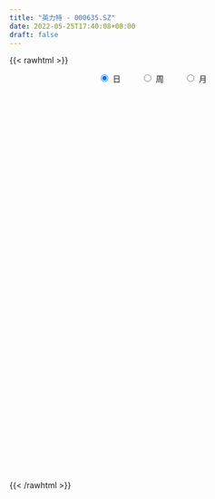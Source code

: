 ```yaml
---
title: "英力特 - 000635.SZ"
date: 2022-05-25T17:40:08+08:00
draft: false
---
```

{{< rawhtml >}}
    <div style="text-align: center">
        <label style="padding: 1rem;"><input style="margin-right: .5rem" type="radio" name="period" value="D" checked onclick="period_change(this)">日</label>
        <label style="padding: 1rem;"><input style="margin-right: .5rem" type="radio" name="period" value="W" onclick="period_change(this)">周</label>
        <label style="padding: 1rem;"><input style="margin-right: .5rem" type="radio" name="period" value="M" onclick="period_change(this)">月</label>
    </div>
    <div id="chart" style="height: 700px;"></div> 
    <script type="text/javascript">
        const D_v = [260930.88,145417.18,92144.99,78829.53,106965.99,47358.46,75216.95,77468.94,190688.5,238778.54,257385.59,239927.77,221237.92,230612.09,165046.46,127882.46,146876.0,114315.2,118540.1,88500.33,62723.0,94682.91,71646.78,44145.0,52598.64,66042.84,75930.1,54098.62,86180.34,68419.01,60484.61,55269.75,98775.0,76383.0,42214.0,53660.0,120408.2,102674.21,105832.17,166520.12,142892.23,125405.6,121015.71,110140.01,150407.74,150687.2,105319.01,90416.58,95912.39,139108.81,110500.01,105525.0,93265.01,78204.0,67385.79,76442.0,61526.5,57553.0,60445.0,155947.31,267476.64,241680.08,209637.16,144856.43,119034.5,129157.84,125347.34,210908.0,156618.96,129146.5,137595.95,104441.2,111981.66,124361.5,307930.84,343903.66,237695.76,318286.88,227796.08,396885.82,267883.26,223742.15,441395.78,458548.04,279837.56,266404.08,218467.24,246731.84,299809.93,219151.43,225552.23,250324.85,201737.11,184347.0,181549.0,144344.06,110012.18,166585.05,129718.06,123800.83,119137.0,251622.0,144472.97,130638.93,172482.07,130265.0,134090.29,112027.21,83117.93,161431.1,155660.31,145554.0,94514.44,84892.0,113657.36,86186.35,82969.0,73421.8,67405.98,81397.5,91185.55,111930.94,82612.0,74608.0,99080.0,64158.01,218539.85,327064.64,370567.53,205079.0,174405.26,119252.7,90777.66,216864.29,172273.55,233918.4,280562.05,162749.29,158806.41,124384.86,80659.01,86703.03,94010.78,89315.43,181687.0,108701.0,136460.62,117985.0,90888.0,62365.0,54886.59,67988.68,133309.01,63358.0,42388.78,84993.0,62043.59,60148.0,68582.0,61077.01,58098.0,61446.71,38079.26,42482.88,72630.01,48320.08,52195.08,35555.59,50322.0,34968.01,62180.01,26437.73,26838.0,37118.0,39794.1,92057.01,85422.01,49404.53,68394.18,41872.17,32075.01,43148.01,26537.02,31763.0,45944.0,31792.0,28858.0,29420.0,34807.55,33864.0,56821.0,43092.0,37764.0,41657.0,49296.0,43546.0,39325.2,40228.0,44571.0,60659.0,46598.83,39437.0,27071.0,43427.0,44273.0,35666.0,39482.55,30035.0,34181.0,105441.57,85773.07,305072.83,160854.0,172531.0,114959.01,94861.0,84372.0,169139.84,224032.96,194728.96,126722.0,90901.55,120768.96,98275.96,54747.0,123108.0,122339.11,78074.2,76643.0,52644.1,64909.43,45829.1,44839.0,37455.98,35891.0,33632.4,32372.43,21088.0,22462.42,37936.0,21709.0,19671.0,16321.01,25337.2,90941.01,160312.93,224402.37,140891.43,192462.78,159457.85]
const D_histogram = [0.0,-0.0289796011,-0.0392594413,-0.0535722615,-0.0739438906,-0.0798692086,-0.0604970064,-0.0393822299,0.0252866212,0.0993072681,0.2084785968,0.2553643833,0.231816753,0.2347666479,0.1994473808,0.169261051,0.1378215753,0.1151184444,0.09566625,0.0689765439,0.0421386236,-0.0080511495,-0.067700851,-0.101025393,-0.1127200577,-0.097389962,-0.0795577424,-0.0679115039,-0.0503363693,-0.0330425914,-0.0199473033,-0.0203353862,0.0091827058,-0.0162368675,-0.0440882835,-0.0348891829,0.0060642241,0.0341274696,0.0532006832,0.0987031996,0.1141266214,0.1396227124,0.1104269544,0.094817104,0.1298063057,0.1254568894,0.1257489768,0.1063121673,0.0906025096,0.0293445587,-0.0292380471,-0.1085332275,-0.199597378,-0.2194191216,-0.2211280876,-0.1968508471,-0.1928478376,-0.1662229135,-0.1615355934,-0.0875129204,-0.0203000172,0.059589163,0.1596924421,0.1870818963,0.1957514846,0.1790236594,0.1423788601,0.1497301489,0.1111785646,0.0883813228,0.0662414016,0.0359504605,0.0301363527,0.0054384098,0.0710186655,0.0944955366,0.0812022783,-0.0273781434,-0.0546349004,-0.0248989551,-0.063051408,-0.0018505882,0.1267152041,0.2151707719,0.2478315578,0.2738767434,0.2229482398,0.2101750475,0.1883222404,0.1289478338,0.1599169569,0.1421391031,0.0140053129,-0.1766123763,-0.2581525793,-0.3430434698,-0.3450304401,-0.3822326611,-0.4067768997,-0.4441479426,-0.4814818101,-0.5399885916,-0.5832176677,-0.5488197229,-0.4567463418,-0.3993172829,-0.3331560069,-0.3050738046,-0.2582396071,-0.1887550354,-0.1618927706,-0.1793771126,-0.1735538761,-0.1421825972,-0.1414293131,-0.121293339,-0.0821296597,-0.0737489228,-0.0364321568,0.001831742,0.0310211341,0.0688763574,0.0908764402,0.1015784216,0.089728376,0.0979832084,0.1507303419,0.2531446397,0.3169259957,0.3454071665,0.3584170553,0.3315129907,0.3019444094,0.3053909639,0.2890870927,0.3135684859,0.3156665339,0.2831222078,0.2133328548,0.1450692906,0.0976025005,0.0456530814,0.0196785013,0.0100248728,0.0410784131,0.0416799001,0.0645495835,0.0394037723,-0.012694315,-0.0412731444,-0.0547946926,-0.0669793914,-0.1330561449,-0.1544776131,-0.1636657482,-0.1547589331,-0.1346247367,-0.1133074793,-0.0863643475,-0.0864667137,-0.0669421644,-0.074915554,-0.0676265612,-0.0567429588,-0.02745494,-0.0206511491,-0.0346314008,-0.0352998224,-0.0453780974,-0.0460444779,-0.0796005627,-0.0916256576,-0.098888986,-0.1204305335,-0.190360968,-0.2495066343,-0.2452547662,-0.2092267528,-0.1553320216,-0.1029208219,-0.0577814351,-0.0366652346,-0.0226952077,-0.0132466921,0.0177916017,0.0338909021,0.0531072441,0.0750634228,0.0789076916,0.0927164024,0.0799266056,0.0675462655,0.0603848477,0.0669431596,0.0854334175,0.096198492,0.089850813,0.0824778088,0.0523244898,0.0125452227,0.010270781,0.0175595722,0.0055314112,-0.0281971385,-0.0290223334,-0.0282602364,-0.0060571426,0.0105656892,0.0298153864,0.0585689685,0.1356727888,0.2061834578,0.1962814875,0.2151840484,0.1996052489,0.1659668096,0.1370721112,0.1576635318,0.1848587507,0.1920099714,0.1462185423,0.1069633085,0.0825533413,0.0576905518,-0.0301018616,-0.1418175096,-0.1666217324,-0.1965364717,-0.2410399669,-0.2592580773,-0.3034892809,-0.3335730056,-0.3211813905,-0.3095262022,-0.2625002117,-0.2047440262,-0.1575014467,-0.1081171453,-0.0648382531,-0.0313361445,-0.0030940423,0.0229304506,0.0435957723,0.0539758058,0.1114870737,0.2003757622,0.2355299208,0.2441973074,0.26077943,0.2680951918]
const D_fast = [0.0,-0.0362245014,-0.056319202,-0.0840250875,-0.1228826892,-0.1487753094,-0.1445273588,-0.1332581398,-0.0622676333,0.0365798306,0.1978708084,0.3085976907,0.3430042488,0.4046458057,0.4191883838,0.4313173167,0.4343332349,0.4404097151,0.4448740832,0.4354285131,0.4191252486,0.3669226881,0.2903477739,0.2317668836,0.1918922045,0.1828748097,0.1808175937,0.1754859562,0.1804769985,0.1895101286,0.1976185908,0.1921466614,0.2239604299,0.1944816396,0.1556081528,0.1560849577,0.1985544207,0.2351495336,0.267522918,0.3377012343,0.3816563114,0.4420580805,0.4404690611,0.4485634868,0.5160042649,0.5430190709,0.5747484024,0.5818896348,0.5888306045,0.5349087933,0.4690166757,0.3625881884,0.2216246934,0.1469481695,0.0899571815,0.0650217103,0.0208127603,0.0058819561,-0.0298146222,0.0223298207,0.0844677196,0.1792541906,0.3192805802,0.3934405085,0.4510479679,0.4790760575,0.4780259733,0.5228097993,0.5120528561,0.511350945,0.5057713743,0.4844680482,0.4861880287,0.4628496883,0.5461846103,0.5932853656,0.6002926768,0.4848677193,0.4439522372,0.4674634437,0.4135481388,0.4742863115,0.6345309048,0.7767791656,0.871397841,0.9659122124,0.9707207688,1.0104913384,1.0357190913,1.0085816432,1.0795300055,1.0972869275,0.9726544655,0.7378836823,0.5918053344,0.4211535765,0.3329089961,0.2001486098,0.0739101464,-0.0744978822,-0.2322022023,-0.4257061316,-0.6147396246,-0.7175466106,-0.7396598149,-0.7820600768,-0.7991878024,-0.8473740513,-0.8650997556,-0.8428039427,-0.8564148706,-0.9187434908,-0.9563087232,-0.9604830937,-0.9950871378,-1.0052744985,-0.9866432341,-0.996699728,-0.9684910012,-0.9297691668,-0.8928244912,-0.8377501786,-0.7930309857,-0.7569343989,-0.7463523505,-0.713601716,-0.6231719971,-0.4574715393,-0.3144586844,-0.1996257219,-0.0970115693,-0.0410373863,0.0048801347,0.0846744303,0.1406423322,0.243515847,0.3245305284,0.3627667542,0.3463106149,0.3143143734,0.2912482084,0.2507120596,0.2296571048,0.2225096946,0.2638328382,0.2748543001,0.3138613794,0.2985665113,0.2432948452,0.2043977297,0.1771775084,0.1482479617,0.048907172,-0.0111336994,-0.0612382716,-0.0910211897,-0.1045431776,-0.1115527899,-0.1062007451,-0.1279197897,-0.1251307815,-0.1518330596,-0.161450707,-0.1647528444,-0.1423285606,-0.140687557,-0.1633256589,-0.1728190361,-0.1942418354,-0.2064193354,-0.2598755609,-0.2948070702,-0.326792645,-0.378441826,-0.4959625025,-0.6174848274,-0.6745466508,-0.6908253256,-0.6757635998,-0.6490826056,-0.6183885775,-0.6064386857,-0.5981424607,-0.5920056182,-0.556519424,-0.531947398,-0.499454245,-0.4587322106,-0.4351610188,-0.3981732074,-0.3909813528,-0.3864751265,-0.3785403324,-0.3552462307,-0.3153976184,-0.2805829208,-0.2644678966,-0.2512214486,-0.2682936451,-0.3049366066,-0.304643353,-0.2929646688,-0.303609977,-0.3443878113,-0.3524685896,-0.3587715516,-0.3380827435,-0.3188184894,-0.2921149457,-0.2487191214,-0.1376971039,-0.0156405705,0.0235278312,0.0962264042,0.1305489169,0.1384021799,0.1437755093,0.2037828129,0.2771927195,0.332346433,0.3231096395,0.3105952328,0.3068236009,0.2963834494,0.2010655706,0.0538955451,-0.0125641107,-0.091612968,-0.1963764548,-0.2794090846,-0.3995126084,-0.5129895845,-0.580893317,-0.6466196793,-0.6652187417,-0.6586485628,-0.6507813449,-0.6284263299,-0.601357001,-0.5756889284,-0.5482203368,-0.5164632312,-0.4848989664,-0.4610249816,-0.3756419452,-0.2366593162,-0.1426226773,-0.0729059639,0.0088710162,0.083210576]
const D_slow = [0.0,-0.0072449003,-0.0170597606,-0.030452826,-0.0489387986,-0.0689061008,-0.0840303524,-0.0938759099,-0.0875542546,-0.0627274375,-0.0106077883,0.0532333075,0.1111874957,0.1698791577,0.2197410029,0.2620562657,0.2965116595,0.3252912706,0.3492078331,0.3664519691,0.376986625,0.3749738376,0.3580486249,0.3327922766,0.3046122622,0.2802647717,0.2603753361,0.2433974601,0.2308133678,0.22255272,0.2175658941,0.2124820476,0.214777724,0.2107185072,0.1996964363,0.1909741406,0.1924901966,0.201022064,0.2143222348,0.2389980347,0.26752969,0.3024353681,0.3300421067,0.3537463827,0.3861979591,0.4175621815,0.4489994257,0.4755774675,0.4982280949,0.5055642346,0.4982547228,0.4711214159,0.4212220714,0.366367291,0.3110852691,0.2618725574,0.213660598,0.1721048696,0.1317209712,0.1098427411,0.1047677368,0.1196650276,0.1595881381,0.2063586122,0.2552964833,0.3000523982,0.3356471132,0.3730796504,0.4008742916,0.4229696222,0.4395299727,0.4485175878,0.456051676,0.4574112784,0.4751659448,0.498789829,0.5190903985,0.5122458627,0.4985871376,0.4923623988,0.4765995468,0.4761368997,0.5078157008,0.5616083937,0.6235662832,0.692035469,0.747772529,0.8003162909,0.847396851,0.8796338094,0.9196130486,0.9551478244,0.9586491526,0.9144960585,0.8499579137,0.7641970463,0.6779394362,0.582381271,0.480687046,0.3696500604,0.2492796079,0.11428246,-0.031521957,-0.1687268877,-0.2829134731,-0.3827427939,-0.4660317956,-0.5423002467,-0.6068601485,-0.6540489073,-0.6945221,-0.7393663782,-0.7827548472,-0.8183004965,-0.8536578248,-0.8839811595,-0.9045135744,-0.9229508051,-0.9320588443,-0.9316009088,-0.9238456253,-0.906626536,-0.8839074259,-0.8585128205,-0.8360807265,-0.8115849244,-0.7739023389,-0.710616179,-0.6313846801,-0.5450328884,-0.4554286246,-0.372550377,-0.2970642746,-0.2207165336,-0.1484447605,-0.070052639,0.0088639945,0.0796445464,0.1329777601,0.1692450828,0.1936457079,0.2050589782,0.2099786036,0.2124848218,0.222754425,0.2331744001,0.2493117959,0.259162739,0.2559891602,0.2456708741,0.231972201,0.2152273531,0.1819633169,0.1433439136,0.1024274766,0.0637377433,0.0300815591,0.0017546893,-0.0198363976,-0.041453076,-0.0581886171,-0.0769175056,-0.0938241459,-0.1080098856,-0.1148736206,-0.1200364079,-0.1286942581,-0.1375192137,-0.148863738,-0.1603748575,-0.1802749982,-0.2031814126,-0.2279036591,-0.2580112924,-0.3056015345,-0.367978193,-0.4292918846,-0.4815985728,-0.5204315782,-0.5461617837,-0.5606071424,-0.5697734511,-0.575447253,-0.578758926,-0.5743110256,-0.5658383001,-0.5525614891,-0.5337956334,-0.5140687105,-0.4908896099,-0.4709079584,-0.4540213921,-0.4389251801,-0.4221893902,-0.4008310359,-0.3767814129,-0.3543187096,-0.3336992574,-0.320618135,-0.3174818293,-0.314914134,-0.310524241,-0.3091413882,-0.3161906728,-0.3234462562,-0.3305113152,-0.3320256009,-0.3293841786,-0.321930332,-0.3072880899,-0.2733698927,-0.2218240282,-0.1727536564,-0.1189576443,-0.069056332,-0.0275646296,0.0067033981,0.0461192811,0.0923339688,0.1403364616,0.1768910972,0.2036319243,0.2242702596,0.2386928976,0.2311674322,0.1957130548,0.1540576217,0.1049235038,0.044663512,-0.0201510073,-0.0960233275,-0.1794165789,-0.2597119265,-0.3370934771,-0.40271853,-0.4539045366,-0.4932798982,-0.5203091846,-0.5365187478,-0.544352784,-0.5451262945,-0.5393936819,-0.5284947388,-0.5150007873,-0.4871290189,-0.4370350784,-0.3781525982,-0.3171032713,-0.2519084138,-0.1848846158]
const D_data = [['2021-05-14', 10.1087, 9.5658, 9.4769, 10.3654],['2021-05-17', 9.3979, 9.1117, 9.1018, 9.4276],['2021-05-18', 9.1018, 9.2104, 9.0228, 9.2992],['2021-05-19', 9.1512, 9.0524, 9.0327, 9.2795],['2021-05-20', 8.9636, 8.8254, 8.6576, 9.0524],['2021-05-21', 8.7958, 8.8649, 8.7662, 8.9438],['2021-05-24', 8.8649, 9.1512, 8.8649, 9.1512],['2021-05-25', 9.3091, 9.2301, 9.0821, 9.3585],['2021-05-26', 9.2301, 9.9903, 9.1808, 10.1581],['2021-05-27', 9.8619, 10.5233, 9.8521, 10.7405],['2021-05-28', 10.395, 11.5796, 10.395, 11.5796],['2021-05-31', 11.8363, 11.4118, 11.0071, 11.8363],['2021-06-01', 11.2637, 10.7997, 10.6615, 11.3526],['2021-06-02', 10.8491, 11.2835, 10.6122, 11.5994],['2021-06-03', 11.1255, 10.9182, 10.6813, 11.244],['2021-06-04', 10.7603, 10.9873, 10.7306, 11.1551],['2021-06-07', 10.9873, 10.9676, 10.8985, 11.629],['2021-06-08', 10.9379, 11.0762, 10.8491, 11.244],['2021-06-09', 10.9577, 11.1354, 10.7306, 11.4019],['2021-06-10', 11.1551, 11.0367, 10.9182, 11.2045],['2021-06-11', 10.9774, 10.9873, 10.859, 11.1749],['2021-06-15', 10.9182, 10.5529, 10.395, 10.9774],['2021-06-16', 10.5529, 10.1581, 10.0495, 10.6122],['2021-06-17', 10.1581, 10.2173, 10.1186, 10.316],['2021-06-18', 10.2173, 10.3259, 9.931, 10.3753],['2021-06-21', 10.2469, 10.6319, 10.2371, 10.8392],['2021-06-22', 10.6418, 10.7208, 10.5727, 10.9083],['2021-06-23', 10.74, 10.7, 10.54, 10.85],['2021-06-24', 10.7, 10.84, 10.47, 10.94],['2021-06-25', 10.81, 10.93, 10.65, 11.09],['2021-06-28', 10.9, 10.97, 10.7, 11.17],['2021-06-29', 10.9, 10.85, 10.82, 11.14],['2021-06-30', 10.99, 11.33, 10.88, 11.77],['2021-07-01', 11.29, 10.68, 10.5, 11.29],['2021-07-02', 10.49, 10.51, 10.3, 10.63],['2021-07-05', 10.51, 10.92, 10.46, 10.93],['2021-07-06', 10.88, 11.47, 10.78, 11.61],['2021-07-07', 11.52, 11.54, 11.15, 11.63],['2021-07-08', 11.48, 11.62, 11.26, 11.76],['2021-07-09', 11.54, 12.22, 11.45, 12.39],['2021-07-12', 12.34, 12.13, 11.88, 12.52],['2021-07-13', 11.97, 12.51, 11.95, 12.74],['2021-07-14', 12.48, 11.96, 11.9, 12.6],['2021-07-15', 12.0, 12.14, 11.74, 12.33],['2021-07-16', 12.23, 12.97, 12.03, 13.08],['2021-07-19', 13.02, 12.72, 12.65, 13.44],['2021-07-20', 12.45, 12.93, 12.25, 13.04],['2021-07-21', 12.96, 12.79, 12.66, 13.2],['2021-07-22', 12.77, 12.89, 12.6, 13.02],['2021-07-23', 12.85, 12.23, 12.1, 12.94],['2021-07-26', 12.35, 12.01, 11.76, 12.61],['2021-07-27', 12.1, 11.39, 11.31, 12.41],['2021-07-28', 11.19, 10.72, 10.41, 11.29],['2021-07-29', 10.89, 11.2, 10.88, 11.29],['2021-07-30', 11.09, 11.24, 11.02, 11.37],['2021-08-02', 11.3, 11.5, 11.12, 11.57],['2021-08-03', 11.54, 11.2, 11.13, 11.58],['2021-08-04', 11.13, 11.45, 11.12, 11.59],['2021-08-05', 11.46, 11.15, 11.09, 11.47],['2021-08-06', 11.17, 12.15, 11.17, 12.26],['2021-08-09', 12.5, 12.42, 12.27, 13.27],['2021-08-10', 12.7, 13.01, 12.63, 13.35],['2021-08-11', 12.98, 13.86, 12.9, 14.1],['2021-08-12', 13.74, 13.46, 13.34, 13.8],['2021-08-13', 13.59, 13.51, 13.29, 13.66],['2021-08-16', 13.51, 13.36, 13.13, 13.64],['2021-08-17', 13.41, 13.14, 13.01, 13.75],['2021-08-18', 13.13, 13.78, 13.11, 14.18],['2021-08-19', 13.78, 13.28, 12.75, 13.87],['2021-08-20', 13.16, 13.45, 12.61, 13.77],['2021-08-23', 13.69, 13.46, 13.3, 13.94],['2021-08-24', 13.47, 13.32, 13.21, 13.57],['2021-08-25', 13.32, 13.62, 13.0, 13.62],['2021-08-26', 13.75, 13.38, 13.26, 13.87],['2021-08-27', 13.49, 14.72, 13.11, 14.72],['2021-08-30', 14.84, 14.57, 14.3, 15.5],['2021-08-31', 14.66, 14.28, 14.0, 14.72],['2021-09-01', 14.35, 12.85, 12.85, 14.67],['2021-09-02', 12.5, 13.54, 12.38, 13.64],['2021-09-03', 13.66, 14.3, 13.65, 14.89],['2021-09-06', 14.3, 13.46, 12.95, 14.39],['2021-09-07', 13.62, 14.81, 13.6, 14.81],['2021-09-08', 15.37, 16.29, 15.22, 16.29],['2021-09-09', 16.3, 16.59, 16.3, 17.57],['2021-09-10', 16.8, 16.49, 16.29, 17.22],['2021-09-13', 16.51, 16.87, 16.15, 17.04],['2021-09-14', 16.6, 16.14, 15.64, 16.65],['2021-09-15', 16.15, 16.73, 15.95, 16.98],['2021-09-16', 17.28, 16.8, 16.69, 18.14],['2021-09-17', 16.6, 16.36, 15.71, 17.35],['2021-09-22', 16.4, 17.66, 16.34, 17.66],['2021-09-23', 17.65, 17.34, 16.6, 18.3],['2021-09-24', 17.36, 15.76, 15.66, 17.5],['2021-09-27', 16.09, 14.18, 14.18, 16.28],['2021-09-28', 13.92, 14.76, 13.92, 15.28],['2021-09-29', 14.9, 14.14, 14.13, 15.34],['2021-09-30', 14.3, 14.77, 14.16, 15.12],['2021-10-08', 15.0, 14.02, 13.85, 15.07],['2021-10-11', 14.14, 13.77, 12.63, 14.26],['2021-10-12', 13.94, 13.16, 12.88, 14.18],['2021-10-13', 13.0, 12.63, 12.25, 13.25],['2021-10-14', 11.68, 11.72, 11.37, 11.95],['2021-10-15', 11.66, 11.19, 11.19, 11.72],['2021-10-18', 11.3, 11.67, 10.95, 11.76],['2021-10-19', 11.65, 12.3, 11.5, 12.66],['2021-10-20', 12.27, 11.88, 11.62, 12.29],['2021-10-21', 11.97, 11.97, 11.76, 12.4],['2021-10-22', 11.88, 11.42, 11.4, 12.06],['2021-10-25', 11.42, 11.55, 11.32, 11.78],['2021-10-26', 11.9, 11.88, 11.5, 12.04],['2021-10-27', 11.78, 11.37, 11.16, 11.78],['2021-10-28', 11.37, 10.6, 10.48, 11.43],['2021-10-29', 10.44, 10.61, 10.44, 10.88],['2021-11-01', 10.49, 10.79, 10.44, 10.89],['2021-11-02', 10.75, 10.26, 10.09, 10.85],['2021-11-03', 10.29, 10.33, 10.0, 10.38],['2021-11-04', 10.36, 10.52, 10.26, 10.54],['2021-11-05', 10.42, 10.07, 10.06, 10.48],['2021-11-08', 10.17, 10.38, 10.02, 10.41],['2021-11-09', 10.38, 10.45, 10.3, 10.54],['2021-11-10', 10.36, 10.4, 10.09, 10.49],['2021-11-11', 10.35, 10.6, 10.31, 10.68],['2021-11-12', 10.55, 10.5, 10.32, 10.6],['2021-11-15', 10.43, 10.4, 10.25, 10.48],['2021-11-16', 10.39, 10.07, 10.06, 10.39],['2021-11-17', 10.05, 10.27, 10.04, 10.28],['2021-11-18', 10.36, 10.98, 10.28, 11.09],['2021-11-19', 10.9, 12.08, 10.65, 12.08],['2021-11-22', 12.4, 12.18, 12.08, 12.58],['2021-11-23', 12.18, 12.17, 11.78, 12.39],['2021-11-24', 12.13, 12.3, 11.88, 12.39],['2021-11-25', 12.22, 11.98, 11.85, 12.28],['2021-11-26', 11.95, 12.0, 11.8, 12.11],['2021-11-29', 11.76, 12.55, 11.53, 12.65],['2021-11-30', 12.6, 12.48, 12.3, 12.84],['2021-12-01', 12.48, 13.24, 12.29, 13.36],['2021-12-02', 13.1, 13.28, 12.96, 14.3],['2021-12-03', 13.28, 13.01, 12.86, 13.48],['2021-12-06', 13.01, 12.48, 12.45, 13.01],['2021-12-07', 12.69, 12.29, 12.14, 12.77],['2021-12-08', 12.28, 12.36, 12.19, 12.45],['2021-12-09', 12.26, 12.12, 12.11, 12.37],['2021-12-10', 12.18, 12.29, 12.11, 12.55],['2021-12-13', 12.18, 12.44, 12.13, 12.46],['2021-12-14', 12.3, 13.06, 12.16, 13.17],['2021-12-15', 13.04, 12.83, 12.73, 13.13],['2021-12-16', 12.75, 13.25, 12.73, 13.3],['2021-12-17', 13.06, 12.72, 12.7, 13.27],['2021-12-20', 12.62, 12.22, 12.21, 12.81],['2021-12-21', 12.18, 12.31, 12.06, 12.36],['2021-12-22', 12.3, 12.38, 12.21, 12.48],['2021-12-23', 12.34, 12.31, 12.1, 12.48],['2021-12-24', 12.23, 11.37, 11.33, 12.3],['2021-12-27', 11.36, 11.6, 11.12, 11.79],['2021-12-28', 11.57, 11.56, 11.37, 11.58],['2021-12-29', 11.59, 11.67, 11.55, 11.98],['2021-12-30', 11.78, 11.78, 11.6, 11.86],['2021-12-31', 12.02, 11.81, 11.69, 12.02],['2022-01-04', 11.77, 11.93, 11.71, 11.99],['2022-01-05', 11.9, 11.59, 11.47, 11.91],['2022-01-06', 11.58, 11.82, 11.46, 11.92],['2022-01-07', 11.81, 11.44, 11.42, 11.81],['2022-01-10', 11.51, 11.56, 11.41, 11.67],['2022-01-11', 11.56, 11.59, 11.53, 11.75],['2022-01-12', 11.59, 11.88, 11.55, 11.91],['2022-01-13', 11.86, 11.66, 11.63, 11.87],['2022-01-14', 11.63, 11.34, 11.31, 11.75],['2022-01-17', 11.35, 11.42, 11.33, 11.48],['2022-01-18', 11.36, 11.22, 11.13, 11.5],['2022-01-19', 11.22, 11.25, 11.08, 11.31],['2022-01-20', 11.23, 10.67, 10.66, 11.29],['2022-01-21', 10.7, 10.72, 10.54, 10.82],['2022-01-24', 10.65, 10.62, 10.44, 10.76],['2022-01-25', 10.62, 10.24, 10.18, 10.76],['2022-01-26', 9.22, 9.22, 9.22, 9.34],['2022-01-27', 8.64, 8.78, 8.64, 9.01],['2022-01-28', 8.8, 9.17, 8.75, 9.35],['2022-02-07', 9.38, 9.43, 9.24, 9.63],['2022-02-08', 9.55, 9.68, 8.49, 9.73],['2022-02-09', 9.74, 9.77, 9.54, 9.8],['2022-02-10', 9.75, 9.8, 9.7, 9.9],['2022-02-11', 9.75, 9.56, 9.48, 9.82],['2022-02-14', 9.55, 9.46, 9.39, 9.71],['2022-02-15', 9.57, 9.37, 9.28, 9.58],['2022-02-16', 9.47, 9.67, 9.42, 9.75],['2022-02-17', 9.78, 9.55, 9.53, 9.79],['2022-02-18', 9.56, 9.64, 9.48, 9.67],['2022-02-21', 9.64, 9.76, 9.59, 9.77],['2022-02-22', 9.69, 9.59, 9.52, 9.75],['2022-02-23', 9.59, 9.76, 9.56, 9.83],['2022-02-24', 9.76, 9.43, 9.27, 9.9],['2022-02-25', 9.46, 9.36, 9.35, 9.79],['2022-02-28', 9.35, 9.36, 9.11, 9.49],['2022-03-01', 9.4, 9.52, 9.39, 9.6],['2022-03-02', 9.55, 9.74, 9.4, 9.79],['2022-03-03', 9.8, 9.74, 9.66, 9.82],['2022-03-04', 9.73, 9.56, 9.52, 9.75],['2022-03-07', 9.56, 9.53, 9.46, 9.72],['2022-03-08', 9.5, 9.15, 9.08, 9.55],['2022-03-09', 9.14, 8.82, 8.41, 9.21],['2022-03-10', 8.94, 9.14, 8.94, 9.26],['2022-03-11', 9.15, 9.24, 8.85, 9.25],['2022-03-14', 9.19, 8.95, 8.95, 9.27],['2022-03-15', 8.94, 8.5, 8.49, 8.94],['2022-03-16', 8.67, 8.75, 8.18, 8.78],['2022-03-17', 8.76, 8.7, 8.64, 8.93],['2022-03-18', 8.69, 8.97, 8.61, 8.98],['2022-03-21', 8.95, 8.96, 8.86, 9.1],['2022-03-22', 8.9, 9.06, 8.83, 9.08],['2022-03-23', 9.28, 9.3, 9.14, 9.66],['2022-03-24', 9.31, 10.23, 9.24, 10.23],['2022-03-25', 10.2, 10.65, 9.86, 11.25],['2022-03-28', 10.17, 9.94, 9.87, 10.29],['2022-03-29', 9.95, 10.47, 9.72, 10.5],['2022-03-30', 10.33, 10.2, 10.03, 10.34],['2022-03-31', 10.1, 9.98, 9.83, 10.22],['2022-04-01', 9.81, 9.99, 9.71, 10.13],['2022-04-06', 9.8, 10.71, 9.75, 10.99],['2022-04-07', 10.45, 11.07, 10.27, 11.29],['2022-04-08', 11.0, 11.08, 10.6, 11.66],['2022-04-11', 10.81, 10.47, 10.29, 10.98],['2022-04-12', 10.43, 10.45, 10.12, 10.6],['2022-04-13', 10.25, 10.57, 9.98, 10.78],['2022-04-14', 10.5, 10.52, 10.26, 10.71],['2022-04-15', 9.52, 9.47, 9.47, 9.68],['2022-04-18', 8.54, 8.59, 8.54, 8.91],['2022-04-19', 8.6, 9.21, 8.6, 9.26],['2022-04-20', 9.15, 8.87, 8.71, 9.3],['2022-04-21', 8.88, 8.32, 8.28, 8.9],['2022-04-22', 8.45, 8.28, 8.0, 8.45],['2022-04-25', 8.1, 7.55, 7.53, 8.16],['2022-04-26', 7.55, 7.25, 7.23, 7.64],['2022-04-27', 7.15, 7.44, 7.04, 7.47],['2022-04-28', 7.35, 7.2, 7.1, 7.5],['2022-04-29', 7.23, 7.52, 7.17, 7.53],['2022-05-05', 7.5, 7.69, 7.5, 7.79],['2022-05-06', 7.55, 7.63, 7.44, 7.69],['2022-05-09', 7.6, 7.74, 7.57, 7.85],['2022-05-10', 7.63, 7.77, 7.58, 7.8],['2022-05-11', 7.75, 7.74, 7.72, 7.97],['2022-05-12', 7.7, 7.75, 7.64, 7.86],['2022-05-13', 7.86, 7.8, 7.73, 7.92],['2022-05-16', 7.82, 7.81, 7.75, 7.93],['2022-05-17', 7.86, 7.73, 7.6, 7.86],['2022-05-18', 7.79, 8.5, 7.66, 8.5],['2022-05-19', 8.49, 9.35, 8.36, 9.35],['2022-05-20', 9.35, 9.13, 9.1, 10.16],['2022-05-23', 9.11, 9.06, 8.9, 9.33],['2022-05-24', 8.94, 9.39, 8.8, 9.84],['2022-05-25', 9.06, 9.52, 9.02, 9.76]]
const W_v = [854597.21,1076007.78,729291.9299999999,1047811.79,690882.95,335310.49,315262.8,816848.3500000001,422514.02,328253.73,204602.96,168698.39,197932.04,115447.76,152780.29,148829.94,150521.01,161982.08,102283.8,101992.01,102989.55,90353.86,89351.94,88052.13,278123.14,241836.95,162110.63,131262.52,93688.47,92677.44,38125.69,55617.52,104551.88,89031.05,129988.46,243892.5,137206.61,59103.2,119065.44,92248.88,83215.2,103929.53,123034.87,161197.17,198188.22,92353.33,69606.79,71568.03,93381.52,94707.75,134263.82,97145.58,81000.01,260389.11,616601.65,545032.6399999999,1010924.04,557706.22,413655.34,238652.32,178627.21,219408.28,113217.83,501177.53,489710.9500000001,336714.52,238613.96,234042.61,274653.55,234344.32,109181.4,202141.4,91672.18,83881.53,84770.89,40136.58,112596.57,225008.19,156577.82,78522.83,112950.18,154821.71,259290.98,333691.78,381719.7800000001,337555.66,293666.39,405418.63,531745.6900000001,337338.92,231707.12,60337.0,140556.02,125981.24,119955.57,88777.68,57392.58,76505.9,107594.5,78009.16,94298.81,68817.93,112160.59,59943.44,72706.32,73286.1,89514.47,90293.15,87446.53,106813.01,87141.07,86634.45,82464.99,9439.0,59998.8,86634.26,152557.9,413232.14,97616.3,89341.88,60814.36,66881.09,54120.93,54296.87,106945.33,342989.22,199925.5,189463.22,115418.19,142492.04,598556.23,605012.3099999999,330388.55,515358.0,330090.55,377154.95,180486.01,151542.74,171607.07,122805.98,109049.98,85894.14,72282.03,50478.32,64098.17,75432.86,59545.06,70938.33,141667.42,67671.91,39481.68,205242.48,717734.3,671593.7,281414.54,291437.57,220352.78,142561.66,215435.32,110534.94,199070.18,160237.61,81021.96,84212.18,28682.03,16854.0,111751.65,76489.99,127358.26,220303.99,395050.84,978839.03,607000.0600000001,266130.82,385488.22,308939.84,209095.99,105488.4,155119.03,168508.94,127825.38,181298.13,142739.91,73223.4,118492.8,548137.96,321474.23,212570.5,410770.84,218787.08,160082.92,396648.08,270295.34,208767.68,313696.43,184712.2,814338.89,470716.15,839538.52,984706.7,530954.6300000001,263073.33,350670.91,333126.36,549094.7,649861.29,581443.99,454879.81,411913.81,982684.8100000001,751178.64,786311.1500000001,1524568.2,1671406.79,1250564.52,677614.1899999999,620252.24,166585.05,768750.86,679503.5,640277.78,441126.51,434531.97,783450.5,960082.15,1066367.5800000001,544564.0900000001,634149.05,409437.28,312931.37,249203.72,253707.31,209463.34,281229.12,234893.9,164894.02,198004.55,211588.2,231493.83,189919.55,560503.47,627577.01,587901.76,491415.47,452808.41,228924.51,66004.83,122866.42,517314.52,492812.0599999999]
const W_histogram = [0.0,-0.0161011966,-0.0297540749,0.0732723809,-0.0514720214,-0.0808299684,-0.1258402505,-0.0103657814,-0.0318245099,-0.0307694015,-0.0960878382,-0.1727145668,-0.164862779,-0.2129064586,-0.2019382691,-0.2623448172,-0.254920385,-0.2869478548,-0.3335970758,-0.3345766728,-0.3360926709,-0.3087898648,-0.2680379499,-0.2320412514,-0.057157185,0.0075494452,0.0403203559,0.0190623796,-0.0660808908,-0.1899771637,-0.225763771,-0.1939341645,-0.1070766104,-0.0361141254,0.0345667253,0.0285732155,0.0391564084,0.0245198257,0.0258729484,-0.0006299421,-0.0337694301,-0.010956979,0.0207631733,0.0868994878,0.0882216936,0.0608576037,0.039573024,-0.0051849742,-0.0944935619,-0.1252312575,-0.1617654348,-0.1441338708,-0.1081451859,0.0082214219,0.0816863211,0.2868823911,0.3639382444,0.4157661036,0.4331262585,0.4064425877,0.3320890133,0.2987273926,0.2754703352,0.3335238121,0.1394456495,0.0272103385,-0.0389016993,-0.0853775466,-0.0741570417,-0.0968305944,-0.1130716537,-0.0899592049,-0.0847325962,-0.0596415669,-0.0525971164,-0.0430670463,-0.0183341937,0.0116286162,-0.0098814741,-0.0179078813,0.0037448639,0.0398058346,0.100632284,0.1277485707,0.1741749019,0.2298736701,0.244563606,0.2982036023,0.35015458,0.3327760826,0.2470473259,0.1706678405,0.0775022808,-0.0025488968,-0.049341542,-0.0807703837,-0.1229272489,-0.1310913421,-0.1048994746,-0.098991651,-0.0732069052,-0.0663597973,-0.0481626589,-0.045272445,-0.0692873177,-0.1099806391,-0.1408684823,-0.1359286435,-0.1275888621,-0.087672196,-0.0415733484,-0.0124158118,-0.0120205957,-0.0142343994,-0.003754707,-0.0000400672,0.0386981942,0.0238984901,0.0083255763,-0.0192577791,-0.0226806706,-0.0212016026,-0.0092892083,0.0036325737,0.0232851775,0.0577837778,0.0829973579,0.0947219575,0.0965423807,0.0899888764,0.1627878775,0.1294735431,0.1044655082,0.0845048844,0.092608141,0.0695724439,0.0268431544,-0.0050995992,-0.0359855317,-0.0478643126,-0.0631289784,-0.0808034494,-0.0957952542,-0.0840612698,-0.0695608543,-0.06955065,-0.0495807696,-0.0306383891,-0.0189365756,-0.0035172946,-0.0054710565,0.022120984,0.0913111048,0.1052387485,0.1012045558,0.1274766351,0.1320135357,0.1274237437,0.1170700793,0.1021160715,0.1106568367,0.0777917172,0.0627223534,0.0323698119,0.0008796403,-0.0069876343,0.0047832257,0.0017761348,0.0129726917,0.027413715,0.0745692022,0.1376985518,0.1152364224,0.1005220669,0.1277417193,0.0869209351,0.0312288962,-0.0277896544,-0.1002290013,-0.1493320179,-0.166400864,-0.1539294681,-0.1641975504,-0.1392915999,-0.074430974,0.0059432068,0.0615708995,0.1017841371,0.1432316456,0.1180573879,0.1195870957,0.1702591855,0.1573397946,0.1061447319,0.0699366366,0.08077097,0.09136532,0.0456008533,0.1847825001,0.2211224849,0.2283935258,0.1743339979,0.1650314585,0.1185375774,0.1868316227,0.2618016454,0.2413409709,0.1456342858,0.1287035927,0.1904603075,0.2072441959,0.2793652902,0.2739013843,0.3860349563,0.4170612902,0.3646798578,0.2370459066,0.0837118809,-0.2106239677,-0.3821453498,-0.5331969531,-0.645054088,-0.663107811,-0.5465192964,-0.4563430923,-0.3168474466,-0.2634343215,-0.1927853235,-0.2281927964,-0.2134645764,-0.2192901319,-0.2199624346,-0.2500533814,-0.3557864523,-0.3787706618,-0.3676047986,-0.3577561778,-0.3178015826,-0.293532483,-0.2765070712,-0.139839703,-0.0843620138,0.029192515,0.0008215377,-0.0882167973,-0.1829700608,-0.2203998149,-0.2156067786,-0.1100806727,-0.006686591]
const W_fast = [0.0,-0.0201264957,-0.0412178927,0.0801266583,-0.0574857494,-0.1070511885,-0.1835215333,-0.0706385095,-0.1000533655,-0.1066906074,-0.1960310037,-0.315836374,-0.3492002809,-0.4504705752,-0.489986953,-0.6159797054,-0.6722853695,-0.7760498029,-0.9060982929,-0.9907220581,-1.0762612238,-1.1261558839,-1.1524134566,-1.174427071,-1.0138323008,-0.9472383093,-0.9043873096,-0.920879691,-1.0225431842,-1.1939337479,-1.2861612979,-1.3028152326,-1.2427268311,-1.1807928775,-1.1014703454,-1.1003205514,-1.0799482564,-1.0884548827,-1.0806335229,-1.1072938988,-1.1488757444,-1.128802538,-1.0918915924,-1.004030406,-0.9806527767,-0.9928024657,-1.0041937894,-1.0502480312,-1.1631800094,-1.2252255193,-1.3022010553,-1.320602959,-1.3116505706,-1.1932286074,-1.0993421278,-0.8224254601,-0.6543850456,-0.4986156606,-0.3729739411,-0.298046965,-0.2893782861,-0.2480580586,-0.2024475321,-0.0610131022,-0.2202298525,-0.3256625788,-0.4015000415,-0.4693202754,-0.4766390309,-0.5235202322,-0.568029205,-0.5674065574,-0.5833630977,-0.5731824602,-0.5792872887,-0.5805239802,-0.560374676,-0.527504712,-0.5514851709,-0.5639885484,-0.5413995872,-0.4953871579,-0.4094026374,-0.3503492081,-0.2603791515,-0.1472119658,-0.0713811284,0.0568097685,0.1962993912,0.2621149145,0.2381479893,0.204435464,0.1306454744,0.0499570727,-0.009170958,-0.0607923956,-0.133681073,-0.1746180018,-0.1746510029,-0.1934910921,-0.1860080726,-0.195750914,-0.1895944404,-0.1980223378,-0.2393590398,-0.307547521,-0.3736524847,-0.4026948069,-0.426252241,-0.4082536239,-0.3725481134,-0.3464945298,-0.3491044625,-0.3548768661,-0.3453358505,-0.3416312274,-0.2932184176,-0.3020434991,-0.3155350188,-0.347932819,-0.3570258782,-0.3608472108,-0.3512571186,-0.3374271931,-0.3119532949,-0.2630087502,-0.2170458306,-0.1816407417,-0.1556847233,-0.1397410084,-0.026245038,-0.0271909866,-0.0260826445,-0.0249170472,0.0063382446,0.0006956585,-0.0353228423,-0.0685404958,-0.1084228113,-0.1322676702,-0.1633145806,-0.201189914,-0.2401305324,-0.2494118654,-0.2523016636,-0.2696791217,-0.2621044338,-0.2508216505,-0.2438539809,-0.2293140236,-0.2326355495,-0.1995132631,-0.1074953661,-0.0672580353,-0.0459910891,0.012150149,0.0496904336,0.0769565775,0.095870433,0.106445443,0.1426504173,0.1292332272,0.1298444517,0.1075843632,0.0763141017,0.0666999185,0.0796665849,0.0771035278,0.0915432576,0.1128377097,0.1786354974,0.2761894849,0.2825364611,0.2929526223,0.3521077045,0.3330171541,0.2851323393,0.2191663751,0.1216697778,0.0352337568,-0.0234353053,-0.0494462764,-0.1007637463,-0.1106806957,-0.0644278134,0.0174321692,0.0884525867,0.1541118586,0.2313672784,0.2357073677,0.2671338494,0.3603707357,0.3867862934,0.3621274137,0.3434034776,0.3744305535,0.4078662335,0.3735019801,0.5588792519,0.6504998579,0.7148692803,0.7043932518,0.7363485771,0.7194890903,0.8344910413,0.9749114753,1.0147860435,0.9554879298,0.970733135,1.0801049267,1.148699864,1.2906622809,1.3536737211,1.5623160321,1.6976076885,1.7363962206,1.6680237461,1.5356176906,1.1886258501,0.9215681306,0.637217289,0.3640966321,0.1802659563,0.1602246468,0.1363150778,0.1965988619,0.1841534066,0.2066060737,0.1141504018,0.0755124776,0.0148643891,-0.0407985222,-0.1334028143,-0.3280824983,-0.4457593733,-0.5264947098,-0.6060851334,-0.6455809339,-0.694694955,-0.746796311,-0.6450888685,-0.6107016828,-0.4898490253,-0.5180146181,-0.6291071524,-0.7696029312,-0.8621326389,-0.9112412973,-0.8332353596,-0.7315129256]
const W_slow = [0.0,-0.0040252991,-0.0114638179,0.0068542774,-0.006013728,-0.0262212201,-0.0576812827,-0.0602727281,-0.0682288556,-0.0759212059,-0.0999431655,-0.1431218072,-0.1843375019,-0.2375641166,-0.2880486839,-0.3536348882,-0.4173649844,-0.4891019481,-0.5725012171,-0.6561453853,-0.740168553,-0.8173660192,-0.8843755067,-0.9423858195,-0.9566751158,-0.9547877545,-0.9447076655,-0.9399420706,-0.9564622933,-1.0039565842,-1.060397527,-1.1088810681,-1.1356502207,-1.1446787521,-1.1360370707,-1.1288937669,-1.1191046648,-1.1129747084,-1.1065064713,-1.1066639568,-1.1151063143,-1.117845559,-1.1126547657,-1.0909298938,-1.0688744704,-1.0536600694,-1.0437668134,-1.045063057,-1.0686864475,-1.0999942618,-1.1404356205,-1.1764690882,-1.2035053847,-1.2014500292,-1.181028449,-1.1093078512,-1.0183232901,-0.9143817642,-0.8061001996,-0.7044895526,-0.6214672993,-0.5467854512,-0.4779178674,-0.3945369143,-0.359675502,-0.3528729173,-0.3625983422,-0.3839427288,-0.4024819892,-0.4266896378,-0.4549575513,-0.4774473525,-0.4986305015,-0.5135408933,-0.5266901724,-0.5374569339,-0.5420404823,-0.5391333283,-0.5416036968,-0.5460806671,-0.5451444511,-0.5351929925,-0.5100349215,-0.4780977788,-0.4345540533,-0.3770856358,-0.3159447343,-0.2413938338,-0.1538551888,-0.0706611681,-0.0088993366,0.0337676235,0.0531431937,0.0525059695,0.040170584,0.0199779881,-0.0107538242,-0.0435266597,-0.0697515283,-0.0944994411,-0.1128011674,-0.1293911167,-0.1414317815,-0.1527498927,-0.1700717221,-0.1975668819,-0.2327840025,-0.2667661634,-0.2986633789,-0.3205814279,-0.330974765,-0.3340787179,-0.3370838669,-0.3406424667,-0.3415811435,-0.3415911602,-0.3319166117,-0.3259419892,-0.3238605951,-0.3286750399,-0.3343452076,-0.3396456082,-0.3419679103,-0.3410597669,-0.3352384725,-0.320792528,-0.3000431885,-0.2763626992,-0.252227104,-0.2297298849,-0.1890329155,-0.1566645297,-0.1305481527,-0.1094219316,-0.0862698964,-0.0688767854,-0.0621659968,-0.0634408966,-0.0724372795,-0.0844033577,-0.1001856023,-0.1203864646,-0.1443352782,-0.1653505956,-0.1827408092,-0.2001284717,-0.2125236641,-0.2201832614,-0.2249174053,-0.225796729,-0.2271644931,-0.2216342471,-0.1988064709,-0.1724967838,-0.1471956448,-0.115326486,-0.0823231021,-0.0504671662,-0.0211996464,0.0043293715,0.0319935807,0.05144151,0.0671220983,0.0752145513,0.0754344614,0.0736875528,0.0748833592,0.075327393,0.0785705659,0.0854239946,0.1040662952,0.1384909331,0.1673000387,0.1924305555,0.2243659853,0.246096219,0.2539034431,0.2469560295,0.2218987792,0.1845657747,0.1429655587,0.1044831917,0.0634338041,0.0286109041,0.0100031606,0.0114889623,0.0268816872,0.0523277215,0.0881356329,0.1176499798,0.1475467538,0.1901115501,0.2294464988,0.2559826818,0.2734668409,0.2936595835,0.3165009135,0.3279011268,0.3740967518,0.429377373,0.4864757545,0.5300592539,0.5713171186,0.6009515129,0.6476594186,0.7131098299,0.7734450727,0.8098536441,0.8420295423,0.8896446192,0.9414556681,1.0112969907,1.0797723368,1.1762810758,1.2805463984,1.3717163628,1.4309778395,1.4519058097,1.3992498178,1.3037134803,1.1704142421,1.0091507201,0.8433737673,0.7067439432,0.5926581701,0.5134463085,0.4475877281,0.3993913972,0.3423431981,0.288977054,0.234154521,0.1791639124,0.116650567,0.027703954,-0.0669887115,-0.1588899111,-0.2483289556,-0.3277793512,-0.401162472,-0.4702892398,-0.5052491655,-0.526339669,-0.5190415402,-0.5188361558,-0.5408903551,-0.5866328704,-0.6417328241,-0.6956345187,-0.7231546869,-0.7248263346]
const W_data = [['2017-07-14', 14.9622, 17.4327, 14.6142, 18.2591],['2017-07-21', 17.2239, 17.1804, 15.719, 18.7549],['2017-07-28', 17.0326, 17.1108, 15.893, 17.8329],['2017-08-04', 16.9978, 18.8332, 16.789, 19.6248],['2017-08-11', 18.6071, 15.9278, 15.7538, 18.8593],['2017-08-18', 15.9974, 16.6498, 15.6755, 16.8325],['2017-08-25', 16.528, 16.1627, 15.5798, 16.9369],['2017-09-01', 16.1627, 18.3026, 15.8756, 19.1116],['2017-09-08', 18.0242, 16.8151, 16.3018, 18.1808],['2017-09-15', 16.615, 17.0065, 16.5715, 17.511],['2017-09-22', 16.8673, 15.9365, 15.8582, 17.0413],['2017-09-29', 16.0931, 15.2841, 15.0579, 16.1714],['2017-10-13', 15.3102, 15.9974, 15.3102, 16.4845],['2017-10-20', 15.9017, 15.0057, 14.7621, 16.0496],['2017-10-27', 14.9274, 15.4406, 14.91, 16.4236],['2017-11-03', 15.4058, 14.1793, 14.0749, 15.5972],['2017-11-10', 14.2054, 14.6229, 13.6487, 14.9622],['2017-11-17', 14.4925, 13.7791, 13.6574, 15.171],['2017-11-24', 13.7443, 13.0571, 12.7962, 13.7878],['2017-12-01', 13.0658, 13.1441, 12.6483, 13.466],['2017-12-08', 13.1528, 12.7614, 12.1785, 13.292],['2017-12-15', 12.7266, 12.8223, 12.6048, 13.0919],['2017-12-22', 12.831, 12.8223, 12.7179, 13.1963],['2017-12-29', 12.744, 12.6396, 12.3264, 13.0919],['2018-01-05', 12.6831, 14.7012, 12.6048, 14.7882],['2018-01-12', 14.3968, 13.8139, 13.8052, 14.8752],['2018-01-19', 13.8487, 13.5617, 13.2485, 14.2054],['2018-01-26', 13.2659, 12.8049, 12.57, 13.2746],['2018-02-02', 12.6135, 11.5609, 11.3434, 12.9614],['2018-02-09', 11.3086, 10.2648, 10.0386, 11.5261],['2018-02-14', 10.2648, 10.6214, 10.2648, 10.8215],['2018-02-23', 10.6127, 11.1347, 10.6127, 11.6827],['2018-03-02', 11.2217, 11.8654, 11.1173, 12.5004],['2018-03-09', 11.9611, 11.8741, 11.4391, 12.0481],['2018-03-16', 11.9089, 12.0915, 11.5696, 12.7701],['2018-03-23', 11.9089, 11.1695, 11.126, 13.3094],['2018-03-30', 10.9955, 11.2564, 10.6127, 11.5435],['2018-04-04', 11.2477, 10.7954, 10.7345, 11.3086],['2018-04-13', 10.7519, 10.8215, 10.7345, 11.5261],['2018-04-20', 10.8128, 10.2561, 10.1343, 10.8128],['2018-04-27', 10.1778, 9.8385, 9.7341, 10.2996],['2018-05-04', 9.8298, 10.3344, 9.7254, 10.7519],['2018-05-11', 10.2648, 10.4387, 10.2561, 10.7519],['2018-05-18', 10.4387, 11.0216, 10.2735, 11.1347],['2018-05-25', 10.952, 10.3083, 10.1604, 11.2825],['2018-06-01', 10.2648, 9.7863, 9.5949, 10.3953],['2018-06-08', 9.7863, 9.621, 9.5428, 9.9777],['2018-06-15', 9.621, 9.0121, 9.0034, 9.6993],['2018-06-22', 8.7251, 7.8987, 7.5681, 8.9164],['2018-06-29', 7.9421, 8.0639, 7.6986, 8.1683],['2018-07-06', 8.0204, 7.5333, 7.1418, 8.1509],['2018-07-13', 7.4202, 7.8726, 7.4202, 7.9508],['2018-07-20', 7.8813, 7.9769, 7.7508, 8.1596],['2018-07-27', 8.003, 9.1861, 7.916, 9.1861],['2018-08-03', 9.2383, 9.0295, 8.5685, 10.143],['2018-08-10', 8.8903, 11.4217, 8.5337, 11.4217],['2018-08-17', 11.3173, 10.691, 10.3866, 11.5348],['2018-08-24', 10.691, 10.8998, 10.3692, 11.7436],['2018-08-31', 10.865, 10.8737, 10.7258, 11.7349],['2018-09-07', 10.7693, 10.5257, 10.4387, 11.126],['2018-09-14', 10.5518, 9.8559, 9.7428, 10.5518],['2018-09-21', 9.8124, 10.2474, 9.5167, 10.3083],['2018-09-28', 10.1343, 10.3779, 10.0473, 10.4213],['2018-10-12', 10.23, 11.674, 10.143, 11.8393],['2018-10-19', 11.7001, 8.2803, 7.8687, 11.7001],['2018-10-26', 8.4909, 8.4909, 8.2899, 9.1419],['2018-11-02', 8.4718, 8.5292, 7.8017, 8.5675],['2018-11-09', 8.5292, 8.3665, 8.3665, 8.9121],['2018-11-16', 8.4909, 8.8738, 8.3856, 8.9696],['2018-11-23', 8.8164, 8.2899, 8.1559, 9.0749],['2018-11-30', 8.3952, 8.1176, 7.9453, 8.4622],['2018-12-07', 8.2708, 8.4814, 8.2516, 9.0366],['2018-12-14', 8.4526, 8.1942, 8.175, 8.5197],['2018-12-21', 8.1655, 8.3952, 8.0506, 8.4144],['2018-12-28', 8.4048, 8.1368, 7.9836, 8.4431],['2019-01-04', 8.1272, 8.0985, 7.8591, 8.2612],['2019-01-11', 8.1463, 8.2803, 8.0602, 8.3856],['2019-01-18', 8.2803, 8.4144, 8.175, 9.0844],['2019-01-25', 8.4239, 7.7156, 7.6773, 8.4431],['2019-02-01', 7.7156, 7.7156, 7.4954, 7.8304],['2019-02-15', 7.7538, 8.041, 7.7251, 8.1559],['2019-02-22', 8.1272, 8.3186, 8.0506, 8.3569],['2019-03-01', 8.3569, 8.8738, 8.3186, 8.8834],['2019-03-08', 8.9026, 8.7111, 8.5005, 9.5631],['2019-03-15', 8.7685, 9.2089, 8.7685, 10.2236],['2019-03-22', 9.2855, 9.7067, 9.161, 10.2044],['2019-03-29', 9.5535, 9.5248, 8.9983, 9.946],['2019-04-04', 9.4961, 10.3768, 9.4961, 10.4821],['2019-04-12', 10.9511, 10.8745, 9.9747, 11.1043],['2019-04-19', 11.1043, 10.3576, 9.9843, 11.1426],['2019-04-26', 10.3289, 9.4482, 9.2568, 10.415],['2019-04-30', 9.5726, 9.295, 9.094, 9.6205],['2019-05-10', 9.094, 8.7303, 8.2995, 9.094],['2019-05-17', 8.7207, 8.4622, 8.3282, 8.8834],['2019-05-24', 8.4718, 8.5206, 8.1148, 8.6848],['2019-05-31', 8.4433, 8.4529, 8.3563, 8.6558],['2019-06-06', 8.424, 8.0375, 7.9506, 8.5495],['2019-06-14', 8.1631, 8.2211, 8.0279, 8.5689],['2019-06-21', 8.2211, 8.5978, 8.1535, 8.6848],['2019-06-28', 8.5978, 8.337, 8.2597, 8.6944],['2019-07-05', 8.424, 8.5882, 8.424, 8.7427],['2019-07-12', 8.6461, 8.366, 8.1341, 8.6461],['2019-07-19', 8.3177, 8.5109, 8.2114, 9.2065],['2019-07-26', 8.4819, 8.3177, 8.2211, 8.5302],['2019-08-02', 8.2984, 7.854, 7.7574, 8.3273],['2019-08-09', 7.8636, 7.371, 7.313, 7.883],['2019-08-16', 7.3806, 7.1681, 6.9845, 7.4579],['2019-08-23', 7.2164, 7.3999, 7.1681, 7.5642],['2019-08-30', 7.2357, 7.3323, 7.1681, 7.7187],['2019-09-06', 7.342, 7.7284, 7.342, 7.767],['2019-09-12', 7.767, 7.9409, 7.7574, 8.0569],['2019-09-20', 7.9506, 7.8636, 7.7187, 8.1148],['2019-09-27', 7.8347, 7.5255, 7.3033, 7.8347],['2019-09-30', 7.5642, 7.4289, 7.3806, 7.5642],['2019-10-11', 7.4289, 7.5545, 7.3903, 7.6415],['2019-10-18', 7.6221, 7.4579, 7.4386, 7.7381],['2019-10-25', 7.4193, 7.9796, 7.3516, 8.0182],['2019-11-01', 7.9699, 7.3516, 7.1777, 8.4819],['2019-11-08', 7.3613, 7.226, 7.1971, 7.4869],['2019-11-15', 7.1971, 6.9073, 6.83, 7.2164],['2019-11-22', 6.8879, 7.0618, 6.8783, 7.0811],['2019-11-29', 7.0811, 7.0522, 6.9556, 7.2067],['2019-12-06', 7.0328, 7.1584, 7.0135, 7.1584],['2019-12-13', 7.1777, 7.1874, 7.1005, 7.2164],['2019-12-20', 7.2067, 7.3227, 7.1584, 7.4869],['2019-12-27', 7.3033, 7.6415, 7.1777, 8.0955],['2020-01-03', 7.5931, 7.6994, 7.4096, 7.8733],['2020-01-10', 7.6318, 7.6608, 7.5545, 7.8153],['2020-01-17', 7.6608, 7.6125, 7.5352, 7.7477],['2020-01-23', 7.5931, 7.5352, 7.4386, 7.9699],['2020-02-07', 6.8106, 8.7814, 6.3276, 8.7814],['2020-02-14', 8.6944, 7.6511, 7.5642, 8.6944],['2020-02-21', 7.6511, 7.6704, 7.5642, 7.883],['2020-02-28', 7.6415, 7.6704, 7.6125, 8.4143],['2020-03-06', 7.6318, 8.0472, 7.6318, 8.2307],['2020-03-13', 7.9216, 7.6704, 7.4579, 8.3853],['2020-03-20', 7.7477, 7.2744, 6.9749, 7.825],['2020-03-27', 7.1488, 7.2067, 6.9073, 7.2937],['2020-04-03', 7.1294, 7.0232, 7.0039, 7.4193],['2020-04-10', 7.1198, 7.1005, 7.0522, 7.3033],['2020-04-17', 7.0715, 6.9266, 6.9073, 7.1488],['2020-04-24', 6.9266, 6.7334, 6.7044, 6.9652],['2020-04-30', 6.7237, 6.5885, 6.1924, 6.7334],['2020-05-08', 6.5691, 6.8203, 6.5112, 6.83],['2020-05-15', 6.8106, 6.8396, 6.7044, 6.9073],['2020-05-22', 6.7817, 6.6141, 6.5253, 6.9459],['2020-05-29', 6.6141, 6.8412, 6.5845, 6.8905],['2020-06-05', 6.8412, 6.8708, 6.8017, 6.9892],['2020-06-12', 6.8806, 6.8115, 6.624, 7.236],['2020-06-19', 6.7918, 6.8905, 6.7326, 6.9004],['2020-06-24', 6.8806, 6.6733, 6.6536, 6.8905],['2020-07-03', 6.6338, 7.0879, 6.5647, 7.4631],['2020-07-10', 7.0978, 7.8876, 7.0682, 8.0949],['2020-07-17', 8.1047, 7.4729, 7.3841, 8.8353],['2020-07-24', 7.4927, 7.3347, 7.2953, 7.8382],['2020-07-31', 7.3545, 7.8481, 7.3347, 8.1245],['2020-08-07', 7.8974, 7.7494, 7.5914, 8.0554],['2020-08-14', 7.7296, 7.7296, 7.4335, 7.8678],['2020-08-21', 7.7592, 7.7099, 7.6408, 8.0455],['2020-08-28', 7.7395, 7.6704, 7.5124, 7.8185],['2020-09-04', 7.6901, 8.0356, 7.6309, 8.0356],['2020-09-11', 8.0159, 7.5322, 7.4038, 8.0258],['2020-09-18', 7.5322, 7.6901, 7.4828, 7.7197],['2020-09-25', 7.7197, 7.4236, 7.2163, 7.7395],['2020-09-30', 7.5026, 7.2656, 7.1867, 7.5026],['2020-10-09', 7.3742, 7.4631, 7.3545, 7.5421],['2020-10-16', 7.4631, 7.7296, 7.4631, 7.8876],['2020-10-23', 7.7888, 7.5815, 7.5717, 7.8777],['2020-10-30', 7.5519, 7.7987, 7.4729, 7.9665],['2020-11-06', 7.7987, 7.9369, 7.6704, 8.0455],['2020-11-13', 7.9369, 8.5687, 7.7494, 8.5687],['2020-11-20', 8.7365, 9.1709, 8.2429, 9.8718],['2020-11-27', 9.1314, 8.3318, 8.1442, 9.6349],['2020-12-04', 8.3515, 8.4404, 8.1344, 8.6279],['2020-12-11', 8.4009, 9.1215, 8.3515, 9.3683],['2020-12-18', 9.0426, 8.3515, 8.0258, 9.0524],['2020-12-25', 8.3417, 7.9863, 7.7395, 8.5687],['2020-12-31', 8.006, 7.6704, 7.5618, 8.0554],['2021-01-08', 7.6704, 7.1274, 7.0781, 7.7987],['2021-01-15', 7.1274, 7.0188, 6.7029, 7.1373],['2021-01-22', 7.0879, 7.1373, 7.0485, 7.3644],['2021-01-29', 7.0781, 7.3841, 6.9695, 7.5815],['2021-02-05', 7.3841, 6.9892, 6.7622, 7.4137],['2021-02-10', 6.9991, 7.3545, 6.9201, 7.3742],['2021-02-19', 7.4335, 8.0159, 7.4335, 8.0258],['2021-02-26', 8.1936, 8.5786, 8.1936, 9.0623],['2021-03-05', 8.5885, 8.6674, 8.5292, 9.1117],['2021-03-12', 8.7365, 8.8056, 8.3022, 8.9735],['2021-03-19', 8.8846, 9.1512, 8.8155, 9.5362],['2021-03-26', 9.0821, 8.4799, 8.391, 9.3486],['2021-04-02', 8.4996, 8.8649, 8.2627, 8.9438],['2021-04-09', 8.8747, 9.7632, 8.8056, 9.9212],['2021-04-16', 9.7237, 9.2301, 8.934, 9.8718],['2021-04-23', 9.2499, 8.7168, 8.4996, 9.4177],['2021-04-30', 8.6872, 8.776, 8.5786, 9.2104],['2021-05-07', 8.776, 9.3979, 8.776, 9.5065],['2021-05-14', 9.4671, 9.5658, 9.3387, 10.7899],['2021-05-21', 9.3979, 8.8649, 8.6576, 9.4276],['2021-05-28', 8.8649, 11.5796, 8.8649, 11.5796],['2021-06-04', 11.8363, 10.9873, 10.6122, 11.8363],['2021-06-11', 10.9873, 10.9873, 10.7306, 11.629],['2021-06-18', 10.9182, 10.3259, 9.931, 10.9774],['2021-06-25', 10.2469, 10.93, 10.2371, 11.09],['2021-07-02', 10.9, 10.51, 10.3, 11.77],['2021-07-09', 10.51, 12.22, 10.46, 12.39],['2021-07-16', 12.34, 12.97, 11.74, 13.08],['2021-07-23', 13.02, 12.23, 12.1, 13.44],['2021-07-30', 12.35, 11.24, 10.41, 12.61],['2021-08-06', 11.3, 12.15, 11.09, 12.26],['2021-08-13', 12.5, 13.51, 12.27, 14.1],['2021-08-20', 13.51, 13.45, 12.61, 14.18],['2021-08-27', 13.69, 14.72, 13.0, 14.72],['2021-09-03', 14.84, 14.3, 12.38, 15.5],['2021-09-10', 14.3, 16.49, 12.95, 17.57],['2021-09-17', 16.51, 16.36, 15.64, 18.14],['2021-09-24', 16.4, 15.76, 15.66, 18.3],['2021-09-30', 16.09, 14.77, 13.92, 16.28],['2021-10-08', 15.0, 14.02, 13.85, 15.07],['2021-10-15', 14.14, 11.19, 11.19, 14.26],['2021-10-22', 11.3, 11.42, 10.95, 12.66],['2021-10-29', 11.42, 10.61, 10.44, 12.04],['2021-11-05', 10.49, 10.07, 10.0, 10.89],['2021-11-12', 10.17, 10.5, 10.02, 10.68],['2021-11-19', 10.43, 12.08, 10.04, 12.08],['2021-11-26', 12.4, 12.0, 11.78, 12.58],['2021-12-03', 11.76, 13.01, 11.53, 14.3],['2021-12-10', 13.01, 12.29, 12.11, 13.01],['2021-12-17', 12.18, 12.72, 12.13, 13.3],['2021-12-24', 12.62, 11.37, 11.33, 12.81],['2021-12-31', 11.36, 11.81, 11.12, 12.02],['2022-01-07', 11.77, 11.44, 11.42, 11.99],['2022-01-14', 11.51, 11.34, 11.31, 11.91],['2022-01-21', 11.35, 10.72, 10.54, 11.5],['2022-01-28', 10.65, 9.17, 8.64, 10.76],['2022-02-11', 9.38, 9.56, 8.49, 9.9],['2022-02-18', 9.55, 9.64, 9.28, 9.79],['2022-02-25', 9.64, 9.36, 9.27, 9.9],['2022-03-04', 9.35, 9.56, 9.11, 9.82],['2022-03-11', 9.56, 9.24, 8.41, 9.72],['2022-03-18', 9.19, 8.97, 8.18, 9.27],['2022-03-25', 8.95, 10.65, 8.83, 11.25],['2022-04-01', 10.17, 9.99, 9.71, 10.5],['2022-04-08', 9.8, 11.08, 9.75, 11.66],['2022-04-15', 10.81, 9.47, 9.47, 10.98],['2022-04-22', 8.54, 8.28, 8.0, 9.3],['2022-04-29', 8.1, 7.52, 7.04, 8.16],['2022-05-06', 7.5, 7.63, 7.44, 7.79],['2022-05-13', 7.6, 7.8, 7.57, 7.97],['2022-05-20', 7.82, 9.13, 7.6, 10.16],['2022-05-27', 9.11, 9.52, 8.8, 9.84]]
const M_v = [38641.37,47543.83,51993.65,240340.92,80124.64,274996.37,199824.35,278625.56,242723.22,71360.89,44159.69,44735.17,67741.63,102336.91,294489.79,286802.0599999999,78121.2,64102.62,263694.5600000001,158665.37,105627.02,53947.57,30148.34,32728.75,30775.56,52704.4,126638.38,52983.26,214897.06,224805.28,139084.8,202380.85,137261.97,68536.28,48304.16,241875.62,161995.27,192145.97,120346.3,24417.56,94342.25,145449.62,69504.35,85360.08,300965.5699999999,123995.29,269422.58,928597.34,124680.7,176250.11,395158.78,857290.3900000001,659085.5699999999,557353.71,1293144.8200000001,1801251.3400000001,910831.3099999999,872625.9900000002,490662.2399999999,551979.2000000001,334912.3200000001,260795.89,474259.03,961387.2200000001,556570.09,868794.9200000002,1345099.8899999999,1250648.46,1153756.6199999999,681628.85,862987.6500000001,918690.7200000001,557479.78,301322.0,320451.4099999999,520084.4799999999,374270.52,451845.88,385680.42,438757.8500000001,303093.18,339427.1099999999,175834.39,555507.4,1159989.4399999999,1211211.1799999999,1896528.7,995873.6900000001,1557609.5899999996,1090227.71,1094541.4999999998,848559.42,1262226.4000000001,1574270.6299999999,734231.3499999999,1250487.8699999999,1184857.1699999999,1461818.6099999999,1140745.6699999999,929539.6499999999,397644.85,689437.5600000001,984917.6199999999,593236.77,463003.1900000001,967015.8100000001,1236618.24,1124601.27,1170306.1799999999,1264138.4200000002,992153.3099999998,619553.5700000001,832595.24,1245397.3600000001,1267193.1899999999,1214406.6900000004,760254.8299999998,1013663.4299999998,747063.3699999999,579670.05,376543.68,517866.35,504845.52,475386.74,745083.0599999999,890799.5799999998,305965.21,345984.6400000001,250151.99,228587.9,211443.14,246194.34,272998.34,192082.78,350404.81,429604.51,330648.85,1092807.72,444111.73,787599.9,326979.23,483046.91,1175211.76,584013.0600000001,795876.14,1100894.5899999999,1220885.29,479547.94,523091.8100000001,470701.6799999999,361186.6900000001,565802.6200000001,487027.65,1034475.8800000001,927695.73,1226488.9399999999,793542.1100000001,655737.03,1307538.0799999998,886740.7300000001,308445.53,1361607.8499999999,2114471.5300000003,2092938.2600000002,2608281.1699999995,3163527.6499999994,2488326.6500000004,1322703.53,1935868.3299999998,2172692.3999999999,1677917.73,1000576.8600000001,774000.22,1169933.5799999996,376796.79,669223.53,1047013.0399999998,1040341.7200000001,1412432.3700000001,4975568.8600000003,3858970.5099999998,6219600.7899999991,172246.82,882554.4300000001,1657951.9400000002,799260.1700000002,1567658.5200000003,1984827.5500000003,3104247.7200000002,2821401.8300000005,1373725.2600000002,524423.1899999999,593107.03,384986.1899999999,864868.3200000002,277555.03,655689.5099999999,353632.72,663134.9600000001,344832.2499999999,904509.5800000001,2812208.8300000001,749905.6399999999,1453648.4500000002,964790.39,462466.0,601878.99,494653.4600000001,1390006.02,1566547.3600000001,475270.51,319502.14,378401.97,370065.37,372492.52,659409.3400000001,367667.39,658214.92,547436.38,2049315.0899999996,1135901.6000000001,465011.85,249554.41,344978.49,2142203.4399999999,716340.7,525767.96,332453.9,2251350.3199999994,1224986.8699999999,632751.48,882594.0699999999,1248196.5600000003,1264896.54,2549233.5299999998,2104007.1600000001,2353876.79,3513687.8300000001,5162806.5199999996,2255117.1899999999,3008328.9699999997,2578311.5299999998,993603.49,635556.47,1698946.0600000003,1845422.1500000001,1198997.8300000001]
const M_histogram = [0.0,0.0177157835,-0.0183278367,-0.1236093028,-0.1648254119,-0.1770072894,-0.1397377614,-0.1146408257,-0.0683100475,-0.0489978246,-0.0437430057,-0.063741985,-0.0914006246,-0.1384690814,-0.1394499168,-0.1050673219,-0.0797130782,-0.0823652871,-0.0697167743,-0.0418748725,-0.025925636,-0.0106514758,-0.0079044956,-0.0047113628,-0.0103999137,-0.0178489806,0.0039473897,0.0263683328,0.0746657603,0.1324084906,0.1692257896,0.2135477784,0.2025508755,0.1842971808,0.157385982,0.1583347444,0.1539732687,0.1484841011,0.1309161906,0.0840256393,0.0715663835,0.0495180741,0.010013362,-0.028505631,-0.065113934,-0.0757061808,-0.0427607791,-0.0739031952,-0.1017151753,-0.1150094103,-0.1089916072,-0.0532584933,-0.0283048499,-0.0129229064,0.0233541272,0.0998609587,0.128185628,0.131215374,0.1374865936,0.1499145782,0.1275303738,0.0932714216,0.0550610821,0.0944793356,0.1726330056,0.2414804011,0.5178386889,0.8589815149,0.8536246975,1.0191072651,1.0545905725,1.466509428,1.5895766202,1.3168978761,1.3483526495,1.1407293714,1.252284992,0.9971528243,0.7142256601,0.5033875559,-0.1440700803,-0.3931869202,-0.894807935,-1.3659591078,-1.8711213516,-2.0647357698,-2.0558870099,-1.8570253964,-1.6577764484,-1.3380689986,-1.0882389605,-0.8698357944,-0.6170919488,0.0092406612,0.216243857,0.1297575798,0.1838566513,0.33840116,0.4669581368,0.4752244245,0.4474216784,0.3732623675,0.1657303989,-0.0968542784,-0.3385350082,-0.3487477555,-0.2695653207,-0.2330913887,-0.111816197,-0.1129149467,-0.0597017824,-0.0520198423,0.1403801572,0.2100931736,0.4386656479,0.4071239759,0.4202085017,0.35524004,0.2705830612,0.0518328292,-0.0944684503,-0.2684792231,-0.4338121239,-0.4813036944,-0.4116598219,-0.497467351,-0.5098082017,-0.5069098859,-0.5978367111,-0.6887096561,-0.7150519926,-0.6946696727,-0.6450288756,-0.642873499,-0.5065852239,-0.3661476565,-0.256816781,-0.1808336743,-0.141276355,-0.027339625,-0.0516448715,-0.0168820337,0.0596801431,0.1227581215,0.2066003025,0.2849213101,0.3337051619,0.3114607478,0.286149867,0.2442881531,0.2051711736,0.1954461514,0.210085386,0.2818901654,0.3082374514,0.4190468782,0.4499406925,0.4568561778,0.5048512008,0.4759334857,0.4512317728,0.4980111044,0.5511616074,0.5992915952,0.5500200492,0.282307486,0.0494088299,-0.1318570406,-0.1253513142,-0.1036302972,0.0601485017,-0.1214966786,-0.2402309949,-0.2153254073,-0.1471526504,-0.1058725414,-0.0635618868,0.0600356438,0.3367753103,0.6414942353,0.7275790101,1.3710538244,1.6619635934,1.5812943862,1.3693811425,1.0970747669,0.2712938856,-0.1731113209,-0.284280877,-0.3344457959,-0.5444928478,-0.6965032309,-0.8908474579,-1.0067931491,-1.0624577202,-1.1227352809,-1.1096923924,-1.1409945079,-1.1125804593,-1.1445064619,-0.9973489535,-0.7772481022,-0.6255617286,-0.6285557112,-0.5973290228,-0.5363710531,-0.499690143,-0.3574305711,-0.1910771134,-0.0789997442,-0.0457123558,-0.0171054057,0.0009425131,-0.0255711139,-0.0218457451,-0.0017760205,-0.0039529735,0.0423099289,0.0781983665,0.1178479203,0.1223697688,0.0883336885,0.0903743393,0.0878725211,0.1681424187,0.2112765256,0.2101209379,0.2425306873,0.2905741979,0.2753108353,0.2413260058,0.2913396303,0.3062980339,0.3267754641,0.4963190504,0.5758445657,0.5929438682,0.7684171048,0.8694710373,0.6198491406,0.5469237713,0.4252278147,0.1526529239,-0.0199450718,-0.0933445603,-0.297066277,-0.286488158]
const M_fast = [0.0,0.0221447293,-0.01848085,-0.1546646418,-0.2370871038,-0.2935208037,-0.291185716,-0.2947489868,-0.2654957204,-0.2584329537,-0.2641138863,-0.3000483618,-0.3505571576,-0.4322428847,-0.4680861993,-0.4599704349,-0.4545444607,-0.4777879914,-0.4825686722,-0.4651954885,-0.455727661,-0.4431163698,-0.4423455135,-0.4403302213,-0.4486187506,-0.4605300627,-0.437746845,-0.4087338187,-0.3417699511,-0.2509250981,-0.1718013518,-0.0740924183,-0.0344516024,-0.0066310019,0.0058042948,0.0463367433,0.0804685848,0.1121004425,0.1272615796,0.1013774382,0.1068097783,0.0971409874,0.0601396158,0.0144942151,-0.0383925714,-0.0679113635,-0.0456561565,-0.0952743715,-0.1485151454,-0.1905617329,-0.2117918316,-0.1693733411,-0.1514959102,-0.1393446932,-0.0972291279,0.0042429433,0.0646140197,0.1004476092,0.1410904772,0.1909971063,0.2004954953,0.1895543985,0.1651093295,0.228147417,0.3494593383,0.4786768341,0.8844947942,1.4403829989,1.6484323559,2.0686917398,2.3678226902,3.1463689028,3.66683025,3.7233759749,4.0919189107,4.1694779754,4.5941048441,4.5882608825,4.4838901333,4.3988989181,3.7154237618,3.3680101919,2.6426871933,1.8300462435,0.8571036619,0.1473053012,-0.3578176914,-0.623212427,-0.8384075911,-0.8532173909,-0.8754470929,-0.8745028754,-0.776032017,-0.1473892417,0.1136749183,0.0596280361,0.1596912704,0.3988360691,0.6441325802,0.7712049739,0.8552576474,0.8744139284,0.7083145596,0.4215163127,0.0952018308,-0.0021978554,0.0095932493,-0.0122056659,0.0811154765,0.0517879901,0.0900757088,0.0847526883,0.3122477271,0.434484037,0.7727229232,0.8429622452,0.9610988964,0.9849404448,0.9679292312,0.7621372065,0.5922188145,0.3510882359,0.0773023041,-0.09051519,-0.123786273,-0.3339606398,-0.4737535409,-0.5975826966,-0.8379686996,-1.1010190586,-1.3061243933,-1.4594094915,-1.5710259133,-1.7295889114,-1.7199469423,-1.6710462891,-1.6259196087,-1.5951449206,-1.5909066901,-1.4838048663,-1.5210213307,-1.4904790013,-1.3989967888,-1.30522928,-1.1697370234,-1.0201856883,-0.887975546,-0.8323547731,-0.7861281872,-0.7669178628,-0.7547420489,-0.7156055332,-0.6484449522,-0.5061676314,-0.4027609826,-0.1871898362,-0.0438108488,0.0773186809,0.2515265041,0.3415921605,0.4296983908,0.6009804984,0.7919214033,0.98987429,1.0781077563,0.8809720646,0.6604256159,0.4461954853,0.4213633832,0.4171768258,0.5959927501,0.3839734002,0.2051813352,0.176255571,0.2076401652,0.2224521388,0.2488723217,0.3874787634,0.7484122573,1.2135047412,1.4814842685,2.4677225389,3.1741232062,3.4887775957,3.6192096376,3.6211719537,2.8632145438,2.3755315071,2.1932917318,2.0595153639,1.7133451,1.3872089092,0.9701528177,0.6025088393,0.2812298381,-0.0597315428,-0.3241117524,-0.6406624949,-0.8903935611,-1.2084461792,-1.3106259092,-1.2848370834,-1.289541142,-1.4496740524,-1.5677796197,-1.6409144133,-1.7291560389,-1.6762541098,-1.5576699304,-1.4653424973,-1.4434831978,-1.4191525991,-1.400869052,-1.4337754575,-1.435511525,-1.4158858055,-1.4190510019,-1.3622106172,-1.306772588,-1.2376610542,-1.2025467635,-1.2144994217,-1.1898651861,-1.170398874,-1.0480933717,-0.9521401334,-0.9007654866,-0.8077230654,-0.6870360053,-0.633471659,-0.6071249871,-0.484276455,-0.392743543,-0.2905722468,0.0030511021,0.2265377589,0.3918730284,0.7594505412,1.077872233,0.9832126215,1.0470181951,1.0316291921,0.7972175323,0.6196332686,0.5228976401,0.244909354,0.1838654336]
const M_slow = [0.0,0.0044289459,-0.0001530133,-0.031055339,-0.072261692,-0.1165135143,-0.1514479546,-0.1801081611,-0.197185673,-0.2094351291,-0.2203708805,-0.2363063768,-0.259156533,-0.2937738033,-0.3286362825,-0.354903113,-0.3748313825,-0.3954227043,-0.4128518979,-0.423320616,-0.429802025,-0.4324648939,-0.4344410178,-0.4356188585,-0.438218837,-0.4426810821,-0.4416942347,-0.4351021515,-0.4164357114,-0.3833335887,-0.3410271413,-0.2876401967,-0.2370024779,-0.1909281827,-0.1515816872,-0.1119980011,-0.0735046839,-0.0363836586,-0.003654611,0.0173517988,0.0352433947,0.0476229133,0.0501262538,0.042999846,0.0267213625,0.0077948173,-0.0028953774,-0.0213711762,-0.0467999701,-0.0755523226,-0.1028002244,-0.1161148478,-0.1231910603,-0.1264217868,-0.120583255,-0.0956180154,-0.0635716084,-0.0307677649,0.0036038836,0.0410825281,0.0729651215,0.0962829769,0.1100482474,0.1336680814,0.1768263327,0.237196433,0.3666561053,0.581401484,0.7948076584,1.0495844747,1.3132321178,1.6798594748,2.0772536298,2.4064780988,2.7435662612,3.0287486041,3.3418198521,3.5911080581,3.7696644732,3.8955113622,3.8594938421,3.761197112,3.5374951283,3.1960053513,2.7282250134,2.212041071,1.6980693185,1.2338129694,0.8193688573,0.4848516077,0.2127918676,-0.004667081,-0.1589400682,-0.1566299029,-0.1025689387,-0.0701295437,-0.0241653809,0.0604349091,0.1771744433,0.2959805494,0.407835969,0.5011515609,0.5425841606,0.518370591,0.433736839,0.3465499001,0.2791585699,0.2208857228,0.1929316735,0.1647029368,0.1497774912,0.1367725306,0.1718675699,0.2243908633,0.3340572753,0.4358382693,0.5408903947,0.6297004047,0.69734617,0.7103043773,0.6866872647,0.619567459,0.511114428,0.3907885044,0.2878735489,0.1635067112,0.0360546608,-0.0906728107,-0.2401319885,-0.4123094025,-0.5910724007,-0.7647398188,-0.9259970377,-1.0867154125,-1.2133617184,-1.3048986325,-1.3691028278,-1.4143112464,-1.4496303351,-1.4564652414,-1.4693764592,-1.4735969676,-1.4586769319,-1.4279874015,-1.3763373259,-1.3051069984,-1.2216807079,-1.1438155209,-1.0722780542,-1.0112060159,-0.9599132225,-0.9110516847,-0.8585303382,-0.7880577968,-0.710998434,-0.6062367144,-0.4937515413,-0.3795374969,-0.2533246967,-0.1343413252,-0.021533382,0.1029693941,0.2407597959,0.3905826947,0.528087707,0.5986645785,0.611016786,0.5780525259,0.5467146973,0.520807123,0.5358442484,0.5054700788,0.4454123301,0.3915809783,0.3547928156,0.3283246803,0.3124342086,0.3274431195,0.4116369471,0.5720105059,0.7539052584,1.0966687145,1.5121596129,1.9074832094,2.2498284951,2.5240971868,2.5919206582,2.548642828,2.4775726087,2.3939611598,2.2578379478,2.0837121401,1.8610002756,1.6093019883,1.3436875583,1.0630037381,0.78558064,0.500332013,0.2221868982,-0.0639397173,-0.3132769557,-0.5075889812,-0.6639794134,-0.8211183412,-0.9704505969,-1.1045433602,-1.2294658959,-1.3188235387,-1.366592817,-1.3863427531,-1.397770842,-1.4020471934,-1.4018115652,-1.4082043436,-1.4136657799,-1.414109785,-1.4150980284,-1.4045205462,-1.3849709545,-1.3555089745,-1.3249165323,-1.3028331101,-1.2802395253,-1.2582713951,-1.2162357904,-1.163416659,-1.1108864245,-1.0502537527,-0.9776102032,-0.9087824944,-0.8484509929,-0.7756160853,-0.6990415769,-0.6173477109,-0.4932679483,-0.3493068068,-0.2010708398,-0.0089665636,0.2084011957,0.3633634809,0.5000944237,0.6064013774,0.6445646084,0.6395783404,0.6162422003,0.5419756311,0.4703535916]
const M_data = [['2001-10-31', 5.011, 5.2522, 4.5513, 5.5708],['2001-11-30', 5.2522, 5.5298, 4.5968, 5.5981],['2001-12-31', 5.5344, 4.8062, 4.7697, 5.812],['2002-01-31', 4.5467, 3.4954, 2.5305, 4.5513],['2002-02-28', 3.4954, 3.7776, 3.3907, 3.8686],['2002-03-29', 3.6865, 3.8458, 3.5272, 4.5331],['2002-04-30', 3.8185, 4.3874, 3.7366, 4.3965],['2002-05-31', 4.4102, 4.2782, 4.2691, 4.7697],['2002-06-28', 4.2327, 4.6378, 3.9596, 4.9882],['2002-07-31', 4.6423, 4.4011, 4.3237, 4.7015],['2002-08-30', 4.4557, 4.2236, 4.1917, 4.5194],['2002-09-27', 4.1917, 3.7912, 3.7366, 4.1963],['2002-10-31', 3.7548, 3.4681, 3.2906, 3.7594],['2002-11-29', 3.4817, 2.8901, 2.5624, 3.6456],['2002-12-31', 2.8901, 3.1813, 2.6853, 3.6046],['2003-01-29', 3.1859, 3.5682, 3.0403, 3.7229],['2003-02-28', 3.5454, 3.4908, 3.3588, 3.7321],['2003-03-31', 3.4908, 3.0812, 2.9037, 3.4999],['2003-04-30', 3.0812, 3.1813, 2.9583, 3.4544],['2003-05-30', 3.1859, 3.3771, 3.0175, 3.4954],['2003-06-30', 3.3725, 3.2587, 3.154, 3.5682],['2003-07-31', 3.2769, 3.2587, 3.1313, 3.4499],['2003-08-29', 3.2769, 3.0812, 3.0084, 3.2997],['2003-09-30', 3.0585, 3.0357, 2.9492, 3.2087],['2003-10-31', 3.0266, 2.8491, 2.7672, 3.0767],['2003-11-28', 2.8491, 2.7171, 2.4804, 2.9174],['2003-12-31', 2.7308, 3.0539, 2.7126, 3.1677],['2004-01-30', 3.0357, 3.1313, 2.8719, 3.1996],['2004-02-27', 3.2223, 3.6274, 3.0994, 3.905],['2004-03-31', 3.6319, 4.0597, 3.4817, 4.4147],['2004-04-30', 4.0597, 4.1235, 3.8777, 4.3237],['2004-05-31', 4.1417, 4.5467, 3.9323, 4.8926],['2004-06-30', 4.5467, 4.0734, 3.8322, 4.6787],['2004-07-30', 4.1189, 4.0279, 3.6683, 4.2964],['2004-08-31', 4.0506, 3.9096, 3.7275, 4.1872],['2004-09-30', 3.8913, 4.2964, 3.7594, 4.5877],['2004-10-29', 4.2327, 4.3328, 3.8777, 4.574],['2004-11-30', 4.2327, 4.4056, 4.1326, 4.7561],['2004-12-31', 4.392, 4.301, 4.1326, 4.5877],['2005-01-31', 4.2145, 3.8458, 3.7093, 4.301],['2005-02-28', 3.8458, 4.1826, 3.8458, 4.3237],['2005-03-31', 4.1826, 4.0233, 3.8868, 4.4284],['2005-04-29', 4.0233, 3.6683, 3.5864, 4.1826],['2005-05-31', 3.6683, 3.4681, 3.1358, 3.7093],['2005-06-30', 3.4362, 3.2555, 3.1669, 3.9863],['2005-07-29', 3.2112, 3.3994, 3.034, 3.4936],['2005-08-31', 3.3773, 3.9586, 3.2887, 3.9808],['2005-09-30', 3.9254, 3.1115, 3.0728, 3.9974],['2005-10-31', 3.3496, 2.9178, 2.8015, 3.3496],['2005-11-30', 2.8251, 2.8924, 2.7653, 3.0419],['2005-12-30', 2.8924, 3.012, 2.5635, 3.012],['2006-01-25', 3.012, 3.722, 2.9671, 3.9088],['2006-02-28', 3.8042, 3.5053, 3.3707, 3.9612],['2006-03-31', 3.4903, 3.4604, 3.2063, 3.7743],['2006-04-28', 3.4679, 3.8491, 3.4006, 4.2751],['2006-05-31', 3.8491, 4.6936, 3.7818, 5.7325],['2006-06-30', 4.6787, 4.4544, 3.722, 5.1346],['2006-07-31', 4.5217, 4.3199, 4.1854, 5.0523],['2006-08-31', 4.3498, 4.4918, 3.7369, 4.6936],['2006-09-29', 4.5068, 4.7384, 4.3349, 4.9402],['2006-10-31', 4.7459, 4.3946, 4.2676, 4.8506],['2006-11-30', 4.4021, 4.1928, 3.9163, 4.4021],['2006-12-29', 4.1854, 4.0209, 3.9612, 4.3573],['2007-01-31', 4.0209, 5.0748, 3.9985, 5.5979],['2007-02-28', 5.0, 6.009, 4.9477, 6.577],['2007-03-30', 5.9866, 6.4873, 5.5531, 7.0628],['2007-04-30', 6.4948, 10.3738, 6.4948, 10.583],['2007-05-31', 11.4126, 13.4829, 11.0763, 16.0315],['2007-06-29', 13.453, 10.8371, 10.4634, 15.4709],['2007-07-31', 10.6951, 14.2975, 10.2243, 14.4844],['2007-08-31', 14.3573, 14.2153, 12.7803, 15.1346],['2007-09-28', 14.2826, 21.3753, 14.0434, 22.1077],['2007-10-31', 21.7415, 20.7027, 17.9523, 24.7983],['2007-11-30', 20.7625, 16.8237, 16.2781, 21.2856],['2007-12-28', 16.8162, 21.4202, 16.5547, 21.749],['2008-01-31', 21.5622, 19.3574, 18.3858, 24.9478],['2008-02-29', 19.4695, 24.5143, 17.7131, 24.8133],['2008-03-31', 24.4919, 20.9269, 19.32, 26.0016],['2008-04-30', 20.7774, 20.3314, 16.0551, 21.2632],['2008-05-30', 20.669, 20.9316, 20.0163, 24.0076],['2008-06-30', 20.8266, 13.8269, 12.3864, 20.8566],['2008-07-31', 13.8194, 16.7153, 13.0091, 18.2683],['2008-08-29', 16.7153, 11.5161, 11.0285, 17.4805],['2008-09-26', 11.2536, 8.8303, 8.0425, 11.3886],['2008-10-31', 8.5527, 4.8765, 4.7715, 8.5527],['2008-11-28', 4.854, 5.6568, 4.3889, 6.5871],['2008-12-31', 5.6268, 6.317, 5.5217, 8.5377],['2009-01-23', 6.452, 7.9, 6.392, 8.4777],['2009-02-27', 7.765, 7.7199, 7.6149, 10.7884],['2009-03-31', 7.5474, 9.528, 7.5024, 10.2332],['2009-04-30', 9.528, 9.2729, 8.7778, 10.5858],['2009-05-27', 9.2729, 9.378, 8.9653, 10.2107],['2009-06-30', 9.5055, 10.4782, 9.3855, 11.081],['2009-07-31', 10.4105, 17.2807, 9.8468, 18.4157],['2009-08-31', 16.5441, 14.3581, 13.6507, 18.7765],['2009-09-30', 12.9349, 11.1328, 10.8802, 14.8213],['2009-10-30', 11.3939, 12.9265, 11.2844, 14.3918],['2009-11-30', 12.5054, 14.9644, 12.4212, 17.2887],['2009-12-31', 14.9981, 15.7476, 14.6444, 17.9203],['2010-01-29', 16.1013, 15.0234, 14.6192, 17.954],['2010-02-26', 14.7539, 14.9392, 13.3139, 15.1329],['2010-03-31', 15.0655, 14.476, 13.516, 15.116],['2010-04-30', 14.476, 12.3306, 11.9176, 15.4781],['2010-05-31', 12.0272, 10.4679, 9.524, 12.6425],['2010-06-30', 10.4511, 9.2543, 9.2543, 10.8894],['2010-07-30', 9.1868, 11.2518, 8.8329, 11.4203],['2010-08-31', 11.2855, 12.3559, 10.7714, 12.5413],['2010-09-30', 12.3053, 11.9682, 11.7828, 13.2071],['2010-10-29', 12.4739, 13.3504, 12.2885, 14.3281],['2010-11-30', 13.2577, 12.0778, 11.6311, 15.8452],['2010-12-31', 12.0272, 12.8532, 11.8839, 14.1427],['2011-01-31', 13.0217, 12.4233, 11.3951, 14.2438],['2011-02-28', 12.4402, 15.3395, 12.0103, 15.5502],['2011-03-31', 15.2552, 14.6821, 14.6315, 17.0505],['2011-04-29', 14.7074, 17.7837, 14.699, 19.5368],['2011-05-31', 17.9354, 15.4526, 14.4559, 19.7222],['2011-06-30', 15.4611, 16.3641, 14.4644, 16.5685],['2011-07-29', 16.3981, 15.64, 15.5719, 18.1615],['2011-08-31', 15.64, 15.3333, 13.553, 16.2533],['2011-09-30', 15.3333, 13.0589, 12.8459, 15.9126],['2011-10-31', 13.2719, 13.0589, 11.9685, 14.1407],['2011-11-30', 12.863, 11.7896, 11.6704, 13.6211],['2011-12-30', 12.2241, 10.7759, 9.5493, 12.3093],['2012-01-31', 10.8611, 11.3722, 9.89, 11.8237],['2012-02-29', 11.3807, 12.5904, 11.253, 13.1526],['2012-03-30', 12.5222, 10.2648, 10.1456, 13.5956],['2012-04-27', 10.35, 10.5289, 10.137, 11.2274],['2012-05-31', 10.6396, 10.2819, 9.7281, 10.7248],['2012-06-29', 10.333, 8.3993, 8.1352, 10.333],['2012-07-31', 8.3907, 7.343, 7.3344, 8.6463],['2012-08-31', 7.343, 7.1981, 7.113, 7.9307],['2012-09-28', 7.1726, 7.1044, 6.7722, 7.9819],['2012-10-31', 7.113, 7.0022, 6.9511, 8.0926],['2012-11-30', 7.0193, 5.8863, 5.7926, 7.2919],['2012-12-31', 5.8863, 7.3174, 5.7074, 7.3941],['2013-01-31', 7.3174, 7.59, 7.13, 7.9137],['2013-02-28', 7.5389, 7.4367, 7.2152, 8.05],['2013-03-29', 8.1778, 7.147, 7.0704, 9.0211],['2013-04-26', 7.13, 6.67, 6.6189, 7.2152],['2013-05-31', 6.7126, 7.7437, 6.6019, 7.8807],['2013-06-28', 7.7094, 6.0133, 5.6364, 7.7694],['2013-07-31', 5.9962, 6.5444, 5.9448, 6.8357],['2013-08-30', 6.5102, 7.1783, 6.5102, 7.855],['2013-09-30', 7.204, 7.2554, 7.1355, 7.6751],['2013-10-31', 7.264, 7.8465, 7.1954, 8.0949],['2013-11-29', 7.8293, 8.2234, 7.144, 8.3005],['2013-12-31', 8.112, 8.2662, 7.7094, 9.0543],['2014-01-30', 8.2491, 7.5381, 7.0241, 8.2833],['2014-02-28', 7.4524, 7.4524, 7.2383, 8.172],['2014-03-31', 7.4267, 7.1269, 7.0498, 7.9492],['2014-04-30', 7.144, 6.9813, 6.7928, 7.6666],['2014-05-30', 6.9642, 7.2445, 6.9385, 7.855],['2014-06-30', 7.2792, 7.5998, 7.1146, 7.8685],['2014-07-31', 7.6258, 8.6311, 7.5912, 8.7524],['2014-08-29', 8.5791, 8.4577, 8.2498, 9.0123],['2014-09-30', 8.5791, 10.0869, 8.4491, 10.1389],['2014-10-31', 10.1042, 9.7403, 9.2896, 10.3729],['2014-11-28', 9.7576, 9.8443, 9.281, 10.0262],['2014-12-31', 9.9049, 10.8495, 9.5236, 11.1788],['2015-01-30', 10.8581, 10.3035, 9.9049, 11.3954],['2015-02-27', 10.1995, 10.5722, 9.9742, 10.6675],['2015-03-31', 10.6502, 11.9154, 10.5288, 12.1927],['2015-04-30', 11.9154, 12.7126, 11.716, 13.9518],['2015-05-29', 12.6086, 13.4319, 11.6987, 15.3816],['2015-06-30', 13.4925, 12.7352, 10.7312, 18.4695],['2015-07-31', 12.5964, 9.5514, 7.1571, 12.9955],['2015-08-31', 9.3953, 8.8487, 7.8337, 12.2494],['2015-09-30', 8.8661, 8.4236, 7.773, 9.2391],['2015-10-30', 8.6926, 10.2801, 8.6405, 11.1997],['2015-11-30', 10.15, 10.5317, 9.7423, 12.1019],['2015-12-31', 10.4103, 12.874, 10.2888, 13.1776],['2016-01-29', 12.874, 8.5451, 8.1721, 12.8914],['2016-02-29', 8.5538, 8.441, 8.1981, 9.9418],['2016-03-31', 8.5017, 9.8637, 8.3282, 10.2801],['2016-04-29', 9.7856, 10.5664, 9.7509, 10.8006],['2016-06-30', 10.0285, 10.4735, 9.5775, 10.5257],['2016-07-29', 10.5257, 10.691, 10.2735, 12.0655],['2016-08-31', 10.7258, 12.2046, 10.4648, 12.4395],['2016-09-30', 12.0133, 15.4232, 11.6218, 15.4232],['2016-10-31', 16.528, 17.8155, 15.2232, 20.3991],['2016-11-30', 17.7024, 16.7803, 16.354, 21.5299],['2016-12-30', 16.8412, 26.7232, 16.6846, 29.6895],['2017-01-26', 26.0099, 26.2447, 24.8007, 27.2799],['2017-02-28', 28.2716, 23.7047, 23.0522, 28.2716],['2017-03-31', 23.5046, 22.7478, 22.626, 24.1831],['2017-04-28', 22.6869, 22.0084, 21.6082, 22.6869],['2017-05-31', 21.991, 13.0049, 11.9002, 22.2432],['2017-06-30', 12.9006, 14.7447, 12.2742, 15.6146],['2017-07-31', 14.8317, 17.5893, 14.4142, 18.7549],['2017-08-31', 17.4849, 18.0155, 15.5798, 19.6248],['2017-09-29', 18.6071, 15.2841, 15.0579, 19.1116],['2017-10-31', 15.3102, 14.8404, 14.6142, 16.4845],['2017-11-30', 14.8752, 13.0136, 12.6483, 15.171],['2017-12-29', 13.0136, 12.6396, 12.1785, 13.292],['2018-01-31', 12.6831, 12.309, 12.0828, 14.8752],['2018-02-28', 12.135, 11.2304, 10.0386, 12.3003],['2018-03-30', 11.213, 11.2564, 10.6127, 13.3094],['2018-04-27', 11.2477, 9.8385, 9.7341, 11.5261],['2018-05-31', 9.8298, 9.7254, 9.5949, 11.2825],['2018-06-29', 9.7167, 8.0639, 7.5681, 9.9777],['2018-07-31', 8.0204, 9.7341, 7.1418, 10.143],['2018-08-31', 9.2731, 10.8737, 8.5337, 11.7436],['2018-09-28', 10.7693, 10.3779, 9.5167, 11.126],['2018-10-31', 10.23, 8.2325, 7.8017, 11.8393],['2018-11-30', 8.2612, 8.1176, 7.9453, 9.0749],['2018-12-28', 8.2708, 8.1368, 7.9836, 9.0366],['2019-01-31', 8.1272, 7.5145, 7.5145, 9.0844],['2019-02-28', 7.4954, 8.7973, 7.4954, 8.8834],['2019-03-29', 8.7973, 9.5248, 8.5005, 10.2236],['2019-04-30', 9.4961, 9.295, 9.094, 11.1426],['2019-05-31', 9.094, 8.4529, 8.1148, 9.094],['2019-06-28', 8.424, 8.337, 7.9506, 8.6944],['2019-07-31', 8.424, 8.1245, 8.0762, 9.2065],['2019-08-30', 8.0858, 7.3323, 6.9845, 8.1631],['2019-09-30', 7.342, 7.4289, 7.3033, 8.1148],['2019-10-31', 7.4289, 7.4869, 7.3516, 8.4819],['2019-11-29', 7.3227, 7.0522, 6.83, 7.4869],['2019-12-31', 7.0328, 7.5931, 7.0135, 8.0955],['2020-01-23', 7.6125, 7.5352, 7.4386, 7.9699],['2020-02-28', 6.8106, 7.6704, 6.3276, 8.7814],['2020-03-31', 7.6318, 7.255, 6.9073, 8.3853],['2020-04-30', 7.1777, 6.5885, 6.1924, 7.3033],['2020-05-29', 6.5691, 6.8412, 6.5112, 6.9459],['2020-06-30', 6.8412, 6.6733, 6.5647, 7.236],['2020-07-31', 6.6733, 7.8481, 6.6437, 8.8353],['2020-08-31', 7.8974, 7.7, 7.4335, 8.0554],['2020-09-30', 7.7592, 7.2656, 7.1867, 8.0356],['2020-10-30', 7.3742, 7.7987, 7.3545, 7.9665],['2020-11-30', 7.7987, 8.2824, 7.6704, 9.8718],['2020-12-31', 8.1936, 7.6704, 7.5618, 9.3683],['2021-01-29', 7.6704, 7.3841, 6.7029, 7.7987],['2021-02-26', 7.3841, 8.5786, 6.7622, 9.0623],['2021-03-31', 8.5885, 8.4503, 8.2627, 9.5362],['2021-04-30', 8.4601, 8.776, 8.4108, 9.9212],['2021-05-31', 8.776, 11.4118, 8.6576, 11.8363],['2021-06-30', 11.2637, 11.33, 9.931, 11.77],['2021-07-30', 11.29, 11.24, 10.3, 13.44],['2021-08-31', 11.3, 14.28, 11.09, 15.5],['2021-09-30', 14.35, 14.77, 12.38, 18.3],['2021-10-29', 15.0, 10.61, 10.44, 15.07],['2021-11-30', 10.49, 12.48, 10.0, 12.84],['2021-12-31', 12.48, 11.81, 11.12, 14.3],['2022-01-28', 11.77, 9.17, 8.64, 11.99],['2022-02-28', 9.38, 9.36, 8.49, 9.9],['2022-03-31', 9.4, 9.98, 8.18, 11.25],['2022-04-29', 9.81, 7.52, 7.04, 11.66],['2022-05-31', 7.5, 9.52, 7.44, 10.16]]
        const D_a = [null,null,null,null,8.6576,null,null,null,null,null,null,11.8363,null,null,null,null,null,null,null,null,null,null,null,null,9.931,null,null,null,null,null,null,null,null,null,null,null,null,null,null,null,null,null,null,null,null,13.44,null,null,null,null,null,null,10.41,null,null,null,null,null,null,null,null,null,null,null,null,null,null,14.18,null,null,null,null,null,null,null,null,null,null,12.38,null,null,null,null,null,null,null,null,null,null,null,null,18.3,null,null,null,null,null,null,null,null,null,null,null,10.95,null,null,null,null,null,12.04,null,null,null,null,null,10.0,null,null,null,null,null,null,null,null,null,null,null,null,null,null,null,null,null,null,null,null,14.3,null,null,null,null,null,null,null,null,null,null,null,null,null,null,null,null,11.12,null,null,null,null,null,null,null,null,null,null,11.91,null,null,null,null,null,null,null,null,null,null,8.64,null,null,null,null,9.9,null,null,null,null,null,null,null,null,null,null,null,null,null,null,null,null,null,null,null,null,null,null,null,8.18,null,null,null,null,null,null,null,null,null,null,null,null,null,null,11.66,null,null,null,null,null,null,null,null,null,null,null,null,7.04,null,null,null,null,null,null,7.97,null,null,null,7.6,null,null,null,null,null,null]
const W_a = [null,null,null,19.6248,null,null,null,null,null,null,null,null,null,null,null,null,null,null,null,null,12.1785,null,null,null,null,14.8752,null,null,null,10.0386,null,null,null,null,null,null,null,null,11.5261,null,null,null,null,null,null,null,null,null,null,null,7.1418,null,null,null,null,null,null,null,null,null,null,null,null,11.8393,null,null,null,null,null,null,null,null,null,null,null,null,null,null,null,7.4954,null,null,null,null,null,null,null,null,null,11.1426,null,null,null,null,null,null,7.9506,null,null,null,null,null,9.2065,null,null,null,null,null,null,null,null,null,null,null,null,null,null,null,null,6.83,null,null,null,null,null,null,null,null,null,null,null,8.6944,null,null,null,null,null,null,null,null,null,null,6.1924,null,null,null,null,null,null,null,null,null,null,8.8353,null,null,null,null,null,null,null,null,null,null,7.1867,null,null,null,null,null,null,9.8718,null,null,null,null,null,null,null,6.7029,null,null,null,null,null,null,null,null,null,null,null,null,null,null,null,null,null,null,null,null,null,null,null,null,null,null,null,null,null,null,null,null,null,null,null,18.3,null,null,null,null,null,null,null,null,null,null,null,null,null,null,null,null,null,null,null,null,null,null,null,null,null,null,null,null,null,7.04,null,null,null,null]
const M_a = [null,null,5.812,null,null,null,null,null,null,null,null,null,null,2.5624,null,null,null,null,null,null,3.5682,null,null,null,null,2.4804,null,null,null,null,null,4.8926,null,null,null,null,null,null,null,null,null,null,null,null,null,null,null,null,null,null,2.5635,null,null,null,null,5.7325,null,null,null,null,null,3.9163,null,null,null,null,null,null,null,null,null,null,null,null,null,null,null,26.0016,null,null,null,null,null,null,null,4.3889,null,null,null,null,null,null,null,null,18.7765,null,null,null,null,null,null,null,null,null,null,8.8329,null,null,null,null,null,null,null,null,null,19.7222,null,null,null,null,null,null,null,null,null,null,null,null,null,null,null,null,null,null,null,null,null,null,null,null,5.6364,null,null,null,null,null,null,null,null,null,null,null,null,null,null,null,null,null,null,null,null,null,null,null,18.4695,null,null,null,null,null,null,8.1721,null,null,null,null,null,null,null,null,null,29.6895,null,null,null,null,null,null,null,null,null,null,null,null,null,null,null,null,null,null,7.1418,null,null,null,null,null,null,null,null,11.1426,null,null,null,null,null,null,null,null,null,null,null,6.1924,null,null,null,null,null,null,null,null,null,null,null,null,null,null,null,null,18.3,null,null,null,null,null,null,7.04,null]
        const D_b = [[{ coord: ['2021-05-20', 11.8363] }, { coord: ['2021-07-28', 9.931] }],[{ coord: ['2021-08-18', 14.18] }, { coord: ['2021-10-18', 12.38] }],[{ coord: ['2021-10-18', 12.04] }, { coord: ['2022-01-12', 10.95] }],[{ coord: ['2022-01-27', 9.9] }, { coord: ['2022-04-08', 8.64] }]]
const W_b = [[{ coord: ['2017-08-04', 14.8752] }, { coord: ['2018-02-09', 12.1785] }],[{ coord: ['2018-02-09', 11.5261] }, { coord: ['2019-04-19', 10.0386] }],[{ coord: ['2019-06-06', 8.6944] }, { coord: ['2021-09-24', 7.9506] }]]
const M_b = [[{ coord: ['2001-12-31', 3.5682] }, { coord: ['2005-12-30', 2.5624] }],[{ coord: ['2006-05-31', 5.7325] }, { coord: ['2008-11-28', 4.3889] }],[{ coord: ['2009-08-31', 18.7765] }, { coord: ['2021-09-30', 8.8329] }]]
    </script>
{{< /rawhtml >}}